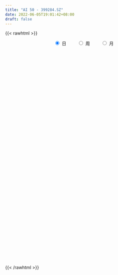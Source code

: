 ```yaml
---
title: "AI 50 - 399284.SZ"
date: 2022-06-05T19:01:42+08:00
draft: false
---
```

{{< rawhtml >}}
    <div style="text-align: center">
        <label style="padding: 1rem;"><input style="margin-right: .5rem" type="radio" name="period" value="D" checked onclick="period_change(this)">日</label>
        <label style="padding: 1rem;"><input style="margin-right: .5rem" type="radio" name="period" value="W" onclick="period_change(this)">周</label>
        <label style="padding: 1rem;"><input style="margin-right: .5rem" type="radio" name="period" value="M" onclick="period_change(this)">月</label>
    </div>
    <div id="chart" style="height: 700px;"></div> 
    <script type="text/javascript">
        const D_v = [10074668.0,12825408.0,11837800.0,15729178.0,13591229.0,13640493.0,12369437.0,11885915.0,9338344.0,10617101.0,11874336.0,11005248.0,12082716.0,17637749.0,18638893.0,18975822.0,14736584.0,12412724.0,12963837.0,11835109.0,13046435.0,13786622.0,14953687.0,16772318.0,16319927.0,15756618.0,15839487.0,12867096.0,14079930.0,13925423.0,12626182.0,14242763.0,14896151.0,18300122.0,19084457.0,19977857.0,26006831.0,29823888.0,25441928.0,31507931.0,26382657.0,25238200.0,26328795.0,23066095.0,22249988.0,16251378.0,17822393.0,16002715.0,19307516.0,19641689.0,21787981.0,16981052.0,14112650.0,17698992.0,16928629.0,16961357.0,21221320.0,20420221.0,17216633.0,18621491.0,19704365.0,16932039.0,16480358.0,16783638.0,11233172.0,14419364.0,17536059.0,16470311.0,14948277.0,13490561.0,16060287.0,15734376.0,16681831.0,16644931.0,15137475.0,15232918.0,17287114.0,14970879.0,19082874.0,16991838.0,14990479.0,19266599.0,16974933.0,19849652.0,17174674.0,11429845.0,13133518.0,14659239.0,12186752.0,11519734.0,11480601.0,10741913.0,9152431.0,8460400.0,9472533.0,6721507.0,6287035.0,6451062.0,7353427.0,9559895.0,12519998.0,11308458.0,10272255.0,9668198.0,7809354.0,8750721.0,9074953.0,8224060.0,7786950.0,8737269.0,9974660.0,9151008.0,12025185.0,9896617.0,12496885.0,11331713.0,9706033.0,8877149.0,10384458.0,10295744.0,13439249.0,10590988.0,8311053.0,8505412.0,8913811.0,8281465.0,9845998.0,8083998.0,7988082.0,7522259.0,8831125.0,8767298.0,8519462.0,7852426.0,7602424.0,8861989.0,8946300.0,8217822.0,7766388.0,6435245.0,6944277.0,6583063.0,9491478.0,7420557.0,10062911.0,6622733.0,7229192.0,7576156.0,7584730.0,6577986.0,8032386.0,8641818.0,9239164.0,9490677.0,7976351.0,9903495.0,10530152.0,7439308.0,10610022.0,12455250.0,13418420.0,10924705.0,13819036.0,13479989.0,16598166.0,13700200.0,15475656.0,13325290.0,11310450.0,10926285.0,12307327.0,9727188.0,11868548.0,12533353.0,13639152.0,10805692.0,9729764.0,12029014.0,12927788.0,10526655.0,10809267.0,12950869.0,12616382.0,10038274.0,9040710.0,9200888.0,9786461.0,13186770.0,12409732.0,14455557.0,10565054.0,12681515.0,9757383.0,9098220.0,10112310.0,10055396.0,8609481.0,8923025.0,8978846.0,9357076.0,9711673.0,8059655.0,8020256.0,7431676.0,8072330.0,8017044.0,7912532.0,7556496.0,7591694.0,7951951.0,7731259.0,8881365.0,8735817.0,8701066.0,8464302.0,7553582.0,6428559.0,5959244.0,7039671.0,6642330.0,7407928.0,7418497.0,7572286.0,7775970.0,7042566.0,6379656.0,7197263.0,8559153.0,12722982.0,12957102.0,9738765.0,11542229.0,10422969.0,10014846.0,9549710.0,9237992.0,8520418.0,8817297.0,7851132.0,9977912.0,10023042.0,10463248.0,8488639.0,9449908.0,8924910.0,10833565.0,8629348.0,10642944.0,10358773.0,9526172.0,11200913.0,11411400.0,11853828.0,10500669.0,9542897.0,10272040.0,12029258.0,9512633.0,9328744.0,9539787.0,9775135.0,10844319.0,10138280.0,14925554.0,15197161.0,16184817.0,14277058.0,13420274.0,16460486.0,15513225.0,13439109.0,13816724.0,12173309.0,10262799.0,11661299.0,13445278.0,12467713.0,12731323.0,10979412.0,9798244.0,11132815.0,9469546.0,12819115.0,12348460.0,15572646.0,16719414.0,14798335.0,12558463.0,13061035.0,12929968.0,10259611.0,12733045.0,15245172.0,14332798.0,14232896.0,15559205.0,13351136.0,12854921.0,13983432.0,16580465.0,16889570.0,14885135.0,14247682.0,13210149.0,12918350.0,13600160.0,13302143.0,14464809.0,14740958.0,11918859.0,11984376.0,11129520.0,10686661.0,10057992.0,12446637.0,12156761.0,10314042.0,12617043.0,13727328.0,15214234.0,13297740.0,12041781.0,10711655.0,10494518.0,9490403.0,10001957.0,15452433.0,14024466.0,10838315.0,11163741.0,11419588.0,9357181.0,9897699.0,7864136.0,6680251.0,9858443.0,8947501.0,9499401.0,7099506.0,7675880.0,6292555.0,7243901.0,6292245.0,6565253.0,5008356.0,5805606.0,7170740.0,5957195.0,6106989.0,7137250.0,6599684.0,6838027.0,7238099.0,9041068.0,9038814.0,7942234.0,9461956.0,11451939.0,10613320.0,9143868.0,9371961.0,14341331.0,10646194.0,9935760.0,11946312.0,11843583.0,13477029.0,14878077.0,16566449.0,14368058.0,15077247.0,15038431.0,14453413.0,13004502.0,13550986.0,14405960.0,13856594.0,12072686.0,14027726.0,14129605.0,15063911.0,11657679.0,13234519.0,11608341.0,13206299.0,13509465.0,12888602.0,13871303.0,14378698.0,14412045.0,13573391.0,13358585.0,12869704.0,11630400.0,13029934.0,10980994.0,10365676.0,8932079.0,11051585.0,10350809.0,13062108.0,11469357.0,14592771.0,15338504.0,11876077.0,12428017.0,12553790.0,11435542.0,10483561.0,11108941.0,10396592.0,19627336.0,22339425.0,15540110.0,13209021.0,11515795.0,11325620.0,15203059.0,11216931.0,12715528.0,10185746.0,10745877.0,11229475.0,13403641.0,10774876.0,12126940.0,10668107.0,9396360.0,9302340.0,10171008.0,12191249.0,18234850.0,15669430.0,13959301.0,17927076.0,10764864.0,9418661.0,9038436.0,8731008.0,10346652.0,9502025.0,11212995.0,10952535.0,13183337.0,10004167.0,10684590.0,10024766.0,11825202.0,12943184.0,12456356.0,8040469.0,9513029.0,7543076.0,8645155.0,8037652.0,6831548.0,6773742.0,7803262.0,7634369.0,7589979.0,7152496.0,8151717.0,8912397.0,8133131.0,8363099.0,7356356.0,6272847.0,6135451.0,7095984.0,6576777.0,5783357.0,6419960.0,7359342.0,6846536.0,10476480.0,10124261.0,10878634.0,8804330.0,10502271.0,9965945.0,10578102.0,7474865.0,8938933.0,11240976.0,8095300.0,7906360.0,7504634.0,6685738.0,8495157.0,6929790.0,7479017.0,7118508.0,9124023.0,6938849.0,8248082.0,7543693.0,7651501.0,9592925.0,9863440.0,8913654.0]
const D_histogram = [0.0,-1.9040191453,-3.1789091863,-8.4966603467,-5.5867936629,-5.296575601,-8.9302709542,-14.7205167919,-21.8876606631,-18.7304216043,-19.5445821376,-18.7027650377,-17.1787352405,-6.350087001,2.5280875045,7.3172273023,8.7665508327,10.2055311939,10.9281207834,11.9304789347,13.6247273151,13.0849457763,12.1470509655,8.7941585018,10.5817314823,12.4587788495,15.5408089813,17.8826853999,20.8192327833,23.2157429991,23.6109164649,19.3723442614,22.9583928154,24.5604541301,26.9999035811,28.917505275,37.2768599547,45.5268303689,54.9784918991,66.8674675028,65.9044487221,68.57063046,57.6952722142,35.5072577221,5.80518604,-13.5857427695,-21.1416334128,-25.6580186115,-24.682240903,-25.4871315636,-38.1786232151,-41.2107132513,-39.499263166,-28.4846977654,-24.7436092759,-17.2120304765,-3.3083031794,2.1793571368,6.2858720078,7.6037001289,4.3890286417,1.4049974356,-7.0355073943,-13.7767792397,-19.2345185439,-16.4227641243,-10.3521215302,-7.8866819222,-13.6208649929,-17.79475259,-16.5790848082,-12.499359465,-10.0145498917,-13.4025597076,-14.5252214815,-13.0227054689,-12.4688337219,-8.5207424637,-4.2082126663,-6.6414227536,-8.4722324158,-14.9308443082,-18.2073477002,-27.0463181843,-38.4505066992,-39.2309525724,-34.3758765444,-27.2915035347,-24.4747344127,-20.9039751471,-14.4930741116,-11.1789723081,-11.9227192976,-10.9316357869,-15.5917069141,-17.8796148108,-19.3365821152,-15.9718625981,-12.8357571216,-2.964053537,10.9613707334,20.4330118917,22.3395195701,22.164019492,18.4006902384,15.274301519,16.1596545338,12.0878269288,8.3875720589,3.9248182536,5.5469084644,8.2033697774,11.5784710291,12.9983745222,7.1022266453,4.4225679943,6.4111279599,7.5522561589,13.1774642656,16.1300868996,20.886378565,18.3769405365,9.5000542305,5.6849490174,0.2140449928,-4.5114494035,-11.5452563508,-15.5466857148,-14.3948638049,-12.9547741793,-13.0007528509,-14.0949770369,-16.7219259709,-18.5735467093,-17.2700830547,-15.9215052643,-10.956364503,-7.5799386273,-3.6439358857,-0.1833466802,-0.1461742896,-0.9752729298,-3.4733593576,-5.5298273112,-10.8148015424,-12.1963538192,-9.6369349423,-9.2423220643,-7.7971524314,-6.4279044886,-1.8750313902,-3.1227019547,-1.2885172083,-1.1143327387,-2.2905208873,-6.2425112505,-3.826578467,-1.1326782995,6.9593246716,16.1702766523,27.7668687594,30.7024369292,30.7471476914,33.6456702319,36.2992828016,39.9639380748,41.5272083544,37.32562918,30.3648602436,29.4698472975,26.7528836911,23.0142039541,24.320068705,21.8009633731,16.3888239365,6.7804780138,2.0455212526,-13.0041940189,-25.5188076266,-28.9947489196,-26.0636942348,-34.1180304779,-39.3704885242,-47.5270743705,-48.5500027722,-40.1510956109,-25.5587575419,-13.3015531901,-0.7191858051,4.3259603153,8.5300211504,6.7285438116,2.7586900334,-3.3215965061,1.350786077,5.0863828442,9.2133250066,5.9103744941,6.5021708801,-0.2511561314,-9.9004112499,-19.0918825517,-20.3456374499,-22.0088646875,-26.7833976851,-28.443959235,-26.4683283679,-23.6090103597,-22.5697131837,-16.4351787442,-11.6963367626,-9.3827566722,-5.5053808108,3.0420211999,7.9148470821,11.0144903371,13.8648875346,16.583480541,19.7964050066,22.543545959,22.4383075291,20.6181568398,15.0142232165,5.3690714582,1.4057859833,1.8740624638,1.759350719,4.134588279,15.6209082473,22.1782622778,25.6269069342,29.2644946974,27.499394691,24.5259436164,18.593389835,12.9074341224,9.6437909254,4.0147203653,-2.2886718413,-11.6504092562,-17.0979435088,-15.8107315482,-12.6084762486,-10.6620861966,-6.4569543282,-1.5839220135,3.145383809,7.3866426729,10.8959819694,10.3778453303,15.7587076997,23.2008290667,23.9404770522,24.8040877483,23.0424398957,23.5683000995,23.0347561569,15.082468543,7.311845287,2.3950763626,0.4650802019,-2.7194615051,-4.7215852167,-0.4892934768,-2.5039714631,-2.9331458815,-8.3031156533,-5.5407993893,-0.2099812788,5.3550521538,7.4801794723,10.0917070434,7.7540563314,4.7076709919,4.6216511664,1.17827458,2.9466419883,-0.2180356036,-8.5747336054,-10.0596021487,-11.1796144419,-10.432162881,-7.2687684441,-9.9894132385,-2.8825328934,2.819758274,1.1168517685,1.2469933264,0.5114363504,2.1918914025,2.6483705003,4.6465668013,6.3337886273,3.5465209462,-0.7587455468,-9.3162116943,-17.2773532192,-17.1902693779,-16.887840769,-10.6811992966,-9.0673578633,-3.3626751897,-2.1627339069,-1.8516655542,0.0325789527,2.5780000746,2.1278867992,2.2769328613,-3.8885842093,-9.6595052336,-19.2179995878,-24.4927526222,-25.6797970861,-24.5485407484,-16.317766313,-11.6733152253,-7.9318585089,-8.1375213323,-6.0044639442,-2.7325188017,-3.9572794986,-3.2472092675,-6.3859119157,-9.1111564877,-6.4587200279,-3.1618086618,3.9721722119,3.6996144698,4.9374400764,4.4237388268,2.3832562769,-0.9945432308,-8.1974345481,-11.4601237294,-12.795591572,-9.6372018191,-7.8769424906,-7.8263932219,-7.9935071018,-12.4088421544,-10.6434776609,-6.0907808151,-2.1277848237,-4.3390221265,-3.9928273516,-2.2246816503,1.2565494875,1.7049027435,3.8116235321,4.0456078415,2.1444104329,4.1452660331,5.2067594282,7.6646997431,3.0528708866,-0.6921466409,1.4790784875,8.4772179724,10.8549116954,14.1741993741,17.4020822025,22.5266001964,23.627875242,27.1132719696,27.5209881634,28.4628249102,27.9528637811,26.4439297206,22.4756871644,21.5674378967,16.9078524458,17.9269978495,21.5333397044,20.394172321,17.0774697512,11.5810058437,3.5442909872,-1.6023955165,-2.8785872461,-2.4564508621,-6.51285409,-6.7986678362,-9.9416392087,-14.595792727,-9.1727372799,-4.1681895765,-3.3683936386,-0.2969342213,3.4557341405,3.5831748176,3.15220017,-2.4441378908,-12.8000333884,-15.2285485219,-13.4932719819,-11.8233907201,-12.5902018337,-13.3012471259,-11.29494794,-11.7515980461,-8.0362625222,-4.8523503743,-0.9261427449,-4.5490810421,-9.3946537961,-17.6145281991,-18.9661115798,-23.625088783,-24.5876232207,-28.4114908191,-28.8822091835,-17.8466292666,-7.076490903,-2.2742156017,-2.0731648211,-5.170651582,-6.0121150422,-16.4711370612,-20.7078647445,-31.2815297639,-38.2300112897,-41.846998919,-41.1810579193,-33.3894403661,-27.6946066559,-25.6449625195,-20.9499366975,-12.710279294,-5.7058705654,-0.3655231833,7.1536218355,16.8553423366,19.150369604,26.875057872,24.6623482759,23.9489288446,22.4403333754,20.9933920419,18.0872998159,11.8842930051,5.3932756026,-8.0714543654,-18.822168406,-26.2489600048,-26.890095448,-24.4277878063,-26.2995256112,-33.1940613708,-28.6679782215,-19.1090174295,-11.5210518035,-4.701865273,0.1526842745,5.5599611288,5.4061993064,2.9062820116,0.6334668499,-3.4675010903,-0.25906698,0.6991513954,2.1017314776,2.5704157103,-0.2345281178,-3.3517169158,-12.9180788363,-14.2309756985,-17.2164749662,-15.4885289995,-12.7656309844,-6.3018117386,-1.448431906,1.6895616182,-0.2792634274,-3.0361301077,-16.443124163,-27.9831530689,-23.5030802449,-18.869856467,-4.9563495623,4.2811731843,7.9001052988,10.3883781135,15.4607467453,21.7055961165,25.6056465627,26.4651315133,25.6359062721,26.192783758,27.3386993842,28.1912660184,30.0657283303,32.606336169,25.0350262946,21.6377939809,20.3891690254,18.8887173541,20.3976143421,24.772464689,27.1230888275,29.9044538175]
const D_fast = [0.0,-2.3800239316,-4.4496412691,-11.8915575163,-10.3783892482,-11.4123150866,-17.2785781783,-26.748953214,-39.3880122509,-40.9133785932,-46.6136846609,-50.4475588204,-53.2182128334,-43.9770863441,-34.4668899625,-27.8484433392,-24.2074821005,-20.2171189409,-16.7624991555,-12.7775212706,-7.6770910614,-4.945636156,-2.8467682256,-4.0011210638,0.4318847873,5.4236268668,12.390859244,19.2034070126,27.3447625917,35.5452085573,41.8431111393,42.4476250012,51.773271759,59.5154466062,68.7048719525,77.8518499652,95.5304196336,115.16209764,138.3583821449,166.9642246243,182.4773180242,202.286157377,205.8346171848,192.5234171233,164.2726419511,141.4852774493,128.6439784527,117.7130886013,112.518306084,105.3416325325,83.1054850772,69.7707167282,61.6073510219,65.5007419812,63.0559281517,66.284499332,79.3611508342,85.3936504347,91.0716333076,94.2903864609,92.1729721342,89.5401902869,79.3408086085,69.1553419532,58.8889730129,57.5950364015,61.077648613,61.5714177404,52.4320184215,43.8094426769,40.8803392567,41.8352247337,41.816396834,35.0777470912,30.3237799469,28.5706195923,26.0072829089,27.8251885511,31.0856651819,26.9920994063,23.0432316401,12.8519086706,5.0235683536,-10.5769816765,-31.5937968663,-42.1819808825,-45.9208739906,-45.6593768646,-48.9612913458,-50.6165258669,-47.8288933594,-47.3095346329,-51.0339614468,-52.7757868828,-61.3337847385,-68.0915963379,-74.3827091711,-75.0109553035,-75.0837891074,-65.953098907,-49.2873319534,-34.7074378221,-27.2160502512,-21.8505454563,-21.0137021503,-20.32151549,-15.3962488417,-16.4461197146,-18.0494815697,-21.5310308116,-18.5222134847,-13.8149097274,-7.5451907183,-2.8756935948,-6.9962848103,-8.5703014628,-4.9789595072,-1.9497672684,6.9698069047,13.9549512636,23.9328375702,26.0176346758,19.5157619274,17.1218939687,11.7045011923,5.8511444451,-4.0689765899,-11.9570773826,-14.4039714239,-16.2025753431,-19.4987422275,-24.1167106727,-30.9241410994,-37.4191485152,-40.4332056242,-43.0650041498,-40.8389545144,-39.3575132955,-36.3324945252,-32.9177419898,-32.9171131716,-33.9900300443,-37.3564563115,-40.7953810929,-48.7840557097,-53.2146964412,-53.0645113,-54.980478938,-55.4845974129,-55.7223255923,-51.6382103415,-53.6665563946,-52.1545009503,-52.2588996654,-54.0077180358,-59.5203362116,-58.0610480449,-55.6503174523,-45.8184833133,-32.5649621695,-14.0266528726,-3.4154754704,4.3160222147,15.6259623131,27.3543955832,41.0100353751,52.9551077433,58.0849358639,58.7153819883,65.1878308666,69.159088183,71.1739594345,78.5598413617,81.4909768731,80.1760434206,72.2628170014,68.0392405533,49.7384767771,30.8441612627,20.1195327399,16.534663866,-0.0491799967,-15.144260174,-35.1826146129,-48.3430437077,-49.981910449,-41.7792617655,-32.8474457113,-20.4448747775,-14.3182385784,-7.9816724557,-8.1010138415,-11.3811951114,-18.2918807774,-13.281801675,-8.2746091968,-1.8443357828,-3.6696926717,-1.4523535657,-8.2684696101,-20.392827541,-34.3572694808,-40.6974337414,-47.8628771509,-59.3332595697,-68.1048109284,-72.7462621532,-75.7891967351,-80.3923278549,-78.3665881014,-76.5518303105,-76.5839393882,-74.0829087295,-64.7750014188,-57.923463766,-52.0701979268,-45.7535788456,-38.889115704,-30.7270899867,-22.3440625446,-16.8397240922,-13.5053355715,-15.3557133907,-23.6585972845,-27.2704362635,-26.3336441671,-26.0085182322,-22.5996336025,-7.2080865723,4.8938330277,14.7492044176,25.7029158551,30.8126645215,33.970699351,32.6864930283,30.2273958463,29.3747003808,24.7493099119,17.873749745,5.599410016,-4.1226101137,-6.7880810402,-6.7379448028,-7.4570762999,-4.8661830135,-0.3891312022,5.1265205726,11.2144401047,17.4477748936,19.524099587,28.8446388814,42.0869675151,48.8117347635,55.8763673968,59.875329518,66.2932647467,71.5184098433,67.3367393652,61.3940774309,57.0760775972,55.262351487,51.3979444036,48.2154243879,52.3253927586,49.6847219065,48.5222610177,41.0765123326,42.4536287493,47.7319515401,54.6357480111,58.6309201977,63.7653745297,63.3662379005,61.496770309,62.5661632751,59.4173553337,61.9223832391,58.7031967463,48.2028153431,44.2030462626,40.288130359,38.4275411996,39.7737435255,34.5557454215,40.9419925433,47.3492232792,45.9255297158,46.3674196053,45.7597217169,47.9881496196,49.1067213425,52.2665593438,55.5372283266,53.6365908821,49.1416380024,38.2551189313,25.9746391016,21.7641555984,17.8446240151,21.3809656633,20.7279676308,25.591981507,26.2512393131,26.0993912772,27.9917805223,31.1817016628,31.2635600873,31.9818393647,24.8441762417,16.658378909,2.2953846579,-9.1025565321,-16.7095502674,-21.7154291169,-17.5640962597,-15.8379739784,-14.0794818892,-16.3195250457,-15.6875836436,-13.0987682015,-15.3128487731,-15.4145808589,-20.149761486,-25.1527951799,-24.1150387271,-21.6085795265,-13.4815555998,-12.8292097244,-10.3570240988,-9.7647906416,-11.2094591223,-14.8358944377,-24.088144392,-30.2158645056,-34.7502302413,-34.0011409431,-34.2101172373,-36.1161662741,-38.2816569295,-45.7992025207,-46.6947074423,-43.6647058004,-40.2336560148,-43.5296488493,-44.1816609122,-42.9696856235,-39.1743171139,-38.2997381719,-35.2401115004,-33.9947252307,-35.3598200309,-32.3226479225,-29.9594646704,-25.5853494196,-29.4339605546,-33.3520147423,-30.811019992,-21.693576014,-16.6021543672,-9.7393168449,-2.1609134659,8.595254577,15.6034984332,25.8672131531,33.1551763878,41.2127193622,47.6909741784,52.793022548,54.443701783,58.9273119894,58.4946896499,63.9955845161,72.9852612971,76.9446369939,77.8973018619,75.2960894153,68.1454473057,62.5981619228,60.6023233816,60.4103470501,54.7257302998,52.7402495945,47.1118684198,38.8087667198,41.9386378469,45.9011381561,45.8588356844,48.8560615464,53.4726634434,54.4958978249,54.8529732198,48.6456006862,35.0896968415,28.8540445776,27.216003122,25.9300367039,22.0156751318,17.9793180582,17.1618802591,13.7673306414,15.4736005348,17.4444250891,21.1390970323,16.3788884746,9.1846522716,-3.4388541812,-9.5319654569,-20.0972148558,-27.2066550987,-38.1333954018,-45.8246660621,-39.2507434619,-30.249727824,-26.0160064231,-26.3332468478,-30.7233965042,-33.0678887249,-47.6446950093,-57.0583888787,-75.452436339,-91.9584206873,-106.0371580463,-115.6664815265,-116.2222240648,-117.4510420186,-121.8126385121,-122.3550968644,-117.2930092844,-111.7150681971,-106.4661016108,-97.1585511331,-83.2429950479,-76.1603753795,-61.7169226435,-57.7640451707,-52.4902323908,-48.3887445161,-44.5873378392,-42.9716051113,-46.2035386707,-51.3462371726,-66.8288307319,-82.2850868741,-96.2741184741,-103.6377777792,-107.2824170891,-115.7290362968,-130.9220873991,-133.5629988052,-128.7812923706,-124.0735896954,-118.4298694832,-113.5371488671,-106.7398817306,-105.5420937264,-107.3154405183,-109.4298889676,-114.3977321803,-111.254064815,-110.1210585908,-108.1930456391,-107.0817574788,-109.9453333364,-113.9004513634,-126.696332993,-131.5669737798,-138.856591789,-141.0007780722,-141.4692878032,-136.5809214921,-132.0896496359,-128.5292657071,-130.5679066096,-134.0838058169,-151.6015809129,-170.1373980861,-171.5330953233,-171.6173356622,-158.942916148,-148.6351001054,-143.0411416662,-137.955774323,-129.0182190049,-117.3469706046,-107.0455085178,-99.5697406888,-93.989989362,-86.8849159365,-78.9043254643,-71.0039423256,-61.6130479311,-50.9208560501,-52.2334093508,-50.2211931693,-46.3725258685,-43.1507982012,-36.5424976277,-25.9745311086,-16.8431347632,-6.5856563188]
const D_slow = [0.0,-0.4760047863,-1.2707320829,-3.3948971696,-4.7915955853,-6.1157394855,-8.3483072241,-12.0284364221,-17.5003515879,-22.1829569889,-27.0691025233,-31.7447937827,-36.0394775929,-37.6269993431,-36.994977467,-35.1656706414,-32.9740329332,-30.4226501348,-27.6906199389,-24.7080002052,-21.3018183765,-18.0305819324,-14.993819191,-12.7952795656,-10.149846695,-7.0351519826,-3.1499497373,1.3207216127,6.5255298085,12.3294655582,18.2321946745,23.0752807398,28.8148789437,34.9549924762,41.7049683714,48.9343446902,58.2535596789,69.6352672711,83.3798902459,100.0967571216,116.5728693021,133.7155269171,148.1393449706,157.0161594011,158.4674559111,155.0710202188,149.7856118656,143.3711072127,137.200546987,130.8287640961,121.2841082923,110.9814299795,101.106614188,93.9854397466,87.7995374276,83.4965298085,82.6694540136,83.2142932979,84.7857612998,86.686686332,87.7839434924,88.1351928513,86.3763160028,82.9321211928,78.1234915569,74.0178005258,71.4297701432,69.4580996627,66.0528834144,61.6041952669,57.4594240649,54.3345841986,51.8309467257,48.4803067988,44.8490014284,41.5933250612,38.4761166308,36.3459310148,35.2938778483,33.6335221599,31.5154640559,27.7827529788,23.2309160538,16.4693365077,6.8567098329,-2.9510283102,-11.5449974463,-18.3678733299,-24.4865569331,-29.7125507199,-33.3358192478,-36.1305623248,-39.1112421492,-41.8441510959,-45.7420778244,-50.2119815271,-55.0461270559,-59.0390927054,-62.2480319858,-62.9890453701,-60.2487026867,-55.1404497138,-49.5555698213,-44.0145649483,-39.4143923887,-35.5958170089,-31.5559033755,-28.5339466433,-26.4370536286,-25.4558490652,-24.0691219491,-22.0182795048,-19.1236617475,-15.8740681169,-14.0985114556,-12.9928694571,-11.3900874671,-9.5020234273,-6.2076573609,-2.175135636,3.0464590052,7.6406941393,10.0157076969,11.4369449513,11.4904561995,10.3625938486,7.4762797609,3.5896083322,-0.009107619,-3.2478011638,-6.4979893766,-10.0217336358,-14.2022151285,-18.8456018058,-23.1631225695,-27.1434988856,-29.8825900113,-31.7775746682,-32.6885586396,-32.7343953096,-32.770938882,-33.0147571145,-33.8830969539,-35.2655537817,-37.9692541673,-41.0183426221,-43.4275763576,-45.7381568737,-47.6874449816,-49.2944211037,-49.7631789513,-50.5438544399,-50.865983742,-51.1445669267,-51.7171971485,-53.2778249611,-54.2344695779,-54.5176391528,-52.7778079849,-48.7352388218,-41.7935216319,-34.1179123996,-26.4311254768,-18.0197079188,-8.9448872184,1.0460973003,11.4278993889,20.7593066839,28.3505217448,35.7179835691,42.4062044919,48.1597554804,54.2397726567,59.6900135,63.7872194841,65.4823389875,65.9937193007,62.742670796,56.3629688893,49.1142816594,42.5983581007,34.0688504813,24.2262283502,12.3444597576,0.2069590645,-9.8308148382,-16.2205042236,-19.5458925212,-19.7256889724,-18.6441988936,-16.511693606,-14.8295576531,-14.1398851448,-14.9702842713,-14.6325877521,-13.360992041,-11.0576607894,-9.5800671658,-7.9545244458,-8.0173134787,-10.4924162911,-15.2653869291,-20.3517962915,-25.8540124634,-32.5498618847,-39.6608516934,-46.2779337854,-52.1801863753,-57.8226146712,-61.9314093573,-64.8554935479,-67.201182716,-68.5775279187,-67.8170226187,-65.8383108482,-63.0846882639,-59.6184663802,-55.472596245,-50.5234949933,-44.8876085036,-39.2780316213,-34.1234924114,-30.3699366072,-29.0276687427,-28.6762222468,-28.2077066309,-27.7678689512,-26.7342218814,-22.8289948196,-17.2844292501,-10.8777025166,-3.5615788422,3.3132698305,9.4447557346,14.0931031934,17.319961724,19.7309094553,20.7345895466,20.1624215863,17.2498192723,12.9753333951,9.022650508,5.8705314459,3.2050098967,1.5907713147,1.1947908113,1.9811367636,3.8277974318,6.5517929241,9.1462542567,13.0859311816,18.8861384483,24.8712577114,31.0722796485,36.8328896224,42.7249646472,48.4836536865,52.2542708222,54.082232144,54.6810012346,54.7972712851,54.1174059088,52.9370096046,52.8146862354,52.1886933696,51.4554068992,49.3796279859,47.9944281386,47.9419328189,49.2806958573,51.1507407254,53.6736674863,55.6121815691,56.7890993171,57.9445121087,58.2390807537,58.9757412508,58.9212323499,56.7775489485,54.2626484113,51.4677448009,48.8597040806,47.0425119696,44.54515866,43.8245254366,44.5294650051,44.8086779473,45.1204262789,45.2482853665,45.7962582171,46.4583508422,47.6199925425,49.2034396993,50.0900699359,49.9003835492,47.5713306256,43.2519923208,38.9544249763,34.7324647841,32.0621649599,29.7953254941,28.9546566967,28.41397322,27.9510568314,27.9592015696,28.6037015882,29.1356732881,29.7049065034,28.7327604511,26.3178841426,21.5133842457,15.3901960901,8.9702468186,2.8331116315,-1.2463299467,-4.1646587531,-6.1476233803,-8.1820037134,-9.6831196994,-10.3662493998,-11.3555692745,-12.1673715914,-13.7638495703,-16.0416386922,-17.6563186992,-18.4467708647,-17.4537278117,-16.5288241942,-15.2944641751,-14.1885294684,-13.5927153992,-13.8413512069,-15.8907098439,-18.7557407763,-21.9546386693,-24.363939124,-26.3331747467,-28.2897730522,-30.2881498276,-33.3903603662,-36.0512297814,-37.5739249852,-38.1058711911,-39.1906267228,-40.1888335607,-40.7450039732,-40.4308666014,-40.0046409155,-39.0517350325,-38.0403330721,-37.5042304639,-36.4679139556,-35.1662240986,-33.2500491628,-32.4868314411,-32.6598681014,-32.2900984795,-30.1707939864,-27.4570660626,-23.913516219,-19.5629956684,-13.9313456193,-8.0243768088,-1.2460588164,5.6341882244,12.749894452,19.7381103973,26.3490928274,31.9680146185,37.3598740927,41.5868372041,46.0685866665,51.4519215926,56.5504646729,60.8198321107,63.7150835716,64.6011563184,64.2005574393,63.4809106278,62.8667979122,61.2385843897,59.5389174307,57.0535076285,53.4045594468,51.1113751268,50.0693277327,49.227229323,49.1529957677,50.0169293028,50.9127230072,51.7007730497,51.089738577,47.8897302299,44.0825930995,40.709275104,37.753427424,34.6058769655,31.2805651841,28.4568281991,25.5189286875,23.509863057,22.2967754634,22.0652397772,20.9279695167,18.5793060677,14.1756740179,9.4341461229,3.5278739272,-2.619031878,-9.7219045827,-16.9424568786,-21.4041141953,-23.173236921,-23.7417908214,-24.2600820267,-25.5527449222,-27.0557736827,-31.1735579481,-36.3505241342,-44.1709065752,-53.7284093976,-64.1901591273,-74.4854236072,-82.8327836987,-89.7564353627,-96.1676759925,-101.4051601669,-104.5827299904,-106.0091976317,-106.1005784276,-104.3121729687,-100.0983373845,-95.3107449835,-88.5919805155,-82.4263934466,-76.4391612354,-70.8290778916,-65.5807298811,-61.0589049271,-58.0878316758,-56.7395127752,-58.7573763665,-63.462918468,-70.0251584693,-76.7476823312,-82.8546292828,-89.4295106856,-97.7280260283,-104.8950205837,-109.6722749411,-112.5525378919,-113.7280042102,-113.6898331416,-112.2998428594,-110.9482930328,-110.2217225299,-110.0633558174,-110.93023109,-110.994997835,-110.8202099862,-110.2947771168,-109.6521731892,-109.7108052186,-110.5487344476,-113.7782541567,-117.3359980813,-121.6401168228,-125.5122490727,-128.7036568188,-130.2791097534,-130.6412177299,-130.2188273254,-130.2886431822,-131.0476757092,-135.1584567499,-142.1542450171,-148.0300150784,-152.7474791951,-153.9865665857,-152.9162732896,-150.9412469649,-148.3441524366,-144.4789657502,-139.0525667211,-132.6511550804,-126.0348722021,-119.6258956341,-113.0776996946,-106.2430248485,-99.1952083439,-91.6787762614,-83.5271922191,-77.2684356455,-71.8589871502,-66.7616948939,-62.0395155553,-56.9401119698,-50.7469957976,-43.9662235907,-36.4901101363]
const D_data = [['2020-05-13', 3323.0679, 3332.4645, 3308.264, 3342.2178],['2020-05-14', 3317.9289, 3302.6292, 3298.5984, 3340.6604],['2020-05-15', 3311.9343, 3299.7203, 3285.0491, 3339.765],['2020-05-18', 3297.6889, 3226.1215, 3208.6065, 3299.5503],['2020-05-19', 3258.7181, 3316.4816, 3248.8752, 3316.4816],['2020-05-20', 3307.739, 3287.1765, 3269.5526, 3335.2422],['2020-05-21', 3301.6955, 3222.163, 3210.0252, 3305.93],['2020-05-22', 3226.2542, 3158.5918, 3136.8754, 3240.2962],['2020-05-25', 3133.4498, 3089.3435, 3071.7674, 3133.4498],['2020-05-26', 3104.9207, 3188.7287, 3104.9207, 3188.9815],['2020-05-27', 3191.9461, 3126.4078, 3114.8487, 3191.9461],['2020-05-28', 3127.5033, 3127.6735, 3063.6264, 3145.6495],['2020-05-29', 3103.4042, 3123.3887, 3092.0675, 3147.9664],['2020-06-01', 3151.3655, 3258.842, 3151.3655, 3260.1216],['2020-06-02', 3268.0666, 3281.0156, 3246.1922, 3298.4817],['2020-06-03', 3292.4548, 3265.655, 3251.4524, 3309.6534],['2020-06-04', 3268.9996, 3242.3161, 3223.0749, 3277.2445],['2020-06-05', 3245.6746, 3253.1205, 3220.4119, 3264.2489],['2020-06-08', 3276.3122, 3254.3474, 3250.1224, 3309.271],['2020-06-09', 3262.3298, 3267.978, 3233.6515, 3273.2341],['2020-06-10', 3270.0266, 3290.952, 3249.4094, 3293.1416],['2020-06-11', 3290.0721, 3274.0025, 3253.097, 3331.4826],['2020-06-12', 3197.3694, 3272.78, 3189.784, 3291.4497],['2020-06-15', 3267.8194, 3237.2888, 3237.2888, 3303.9177],['2020-06-16', 3278.4635, 3303.6255, 3259.8955, 3303.6255],['2020-06-17', 3321.2779, 3322.7238, 3287.7861, 3323.6218],['2020-06-18', 3314.3825, 3361.8118, 3301.4218, 3372.4356],['2020-06-19', 3354.6501, 3380.5539, 3351.9967, 3395.5045],['2020-06-22', 3398.6219, 3418.446, 3398.6219, 3433.9699],['2020-06-23', 3426.556, 3445.1911, 3391.7188, 3448.8117],['2020-06-24', 3452.0816, 3448.6776, 3435.6897, 3467.7425],['2020-06-29', 3426.5807, 3400.3788, 3383.3026, 3438.4564],['2020-06-30', 3440.1965, 3517.4092, 3440.1965, 3523.7565],['2020-07-01', 3528.4368, 3530.2679, 3468.6602, 3542.005],['2020-07-02', 3524.6407, 3577.9269, 3494.7299, 3580.671],['2020-07-03', 3591.0681, 3612.1525, 3543.4826, 3612.1525],['2020-07-06', 3638.7699, 3755.0513, 3638.7699, 3788.0396],['2020-07-07', 3802.8796, 3841.1668, 3787.3567, 3940.0498],['2020-07-08', 3840.6533, 3955.5894, 3808.796, 3960.0797],['2020-07-09', 3972.1627, 4106.1289, 3964.172, 4128.1196],['2020-07-10', 4073.0517, 4043.4984, 4028.1861, 4155.1364],['2020-07-13', 4056.7488, 4165.5238, 4056.7488, 4165.5238],['2020-07-14', 4155.1783, 4044.3532, 3963.1902, 4155.1783],['2020-07-15', 4045.0857, 3872.0418, 3852.0145, 4060.8121],['2020-07-16', 3881.5273, 3676.1365, 3648.3688, 3918.1064],['2020-07-17', 3701.1739, 3691.4111, 3636.9043, 3756.9654],['2020-07-20', 3735.8455, 3774.4529, 3635.8579, 3774.4529],['2020-07-21', 3782.4859, 3781.924, 3734.2578, 3807.4345],['2020-07-22', 3790.1114, 3840.9768, 3768.8994, 3887.4004],['2020-07-23', 3795.0469, 3818.1063, 3693.8756, 3828.5178],['2020-07-24', 3786.2673, 3624.8943, 3611.4125, 3820.0615],['2020-07-27', 3647.9688, 3687.9964, 3640.1787, 3728.2246],['2020-07-28', 3732.6179, 3726.5965, 3676.4085, 3737.4643],['2020-07-29', 3715.7049, 3864.3799, 3703.7196, 3865.4056],['2020-07-30', 3874.0067, 3804.851, 3793.2399, 3875.2041],['2020-07-31', 3814.0483, 3878.343, 3802.0076, 3904.3639],['2020-08-03', 3920.0922, 4020.0282, 3901.9653, 4020.0282],['2020-08-04', 4035.754, 3978.5558, 3950.8963, 4038.8324],['2020-08-05', 4031.5607, 4002.6847, 3944.4302, 4034.5065],['2020-08-06', 4007.514, 4000.2784, 3932.5906, 4018.3658],['2020-08-07', 3987.8654, 3955.5924, 3881.0383, 3999.236],['2020-08-10', 3940.6031, 3956.5522, 3912.4463, 3994.2589],['2020-08-11', 3950.344, 3867.3448, 3862.244, 3980.6338],['2020-08-12', 3859.1931, 3851.1696, 3742.8092, 3874.9043],['2020-08-13', 3858.4096, 3832.3885, 3819.9472, 3867.2787],['2020-08-14', 3824.3496, 3925.4112, 3818.6168, 3929.6285],['2020-08-17', 3926.1415, 3990.0044, 3901.313, 3992.492],['2020-08-18', 3985.7347, 3970.7153, 3941.5132, 3994.9618],['2020-08-19', 3961.2824, 3860.0928, 3850.0521, 3961.2824],['2020-08-20', 3826.5872, 3849.2549, 3804.4827, 3896.6265],['2020-08-21', 3895.1343, 3903.481, 3871.0713, 3944.9943],['2020-08-24', 3927.2466, 3950.0592, 3868.6175, 3980.259],['2020-08-25', 3959.5992, 3946.4213, 3928.7507, 3989.5748],['2020-08-26', 3940.9115, 3868.1062, 3851.0561, 3953.5563],['2020-08-27', 3866.5266, 3879.7061, 3824.543, 3898.6603],['2020-08-28', 3858.5924, 3908.7517, 3827.7133, 3915.0112],['2020-08-31', 3934.5511, 3897.9185, 3897.9185, 3959.7346],['2020-09-01', 3893.7924, 3949.5982, 3875.3266, 3949.5982],['2020-09-02', 3944.4042, 3976.5912, 3919.9603, 3992.2983],['2020-09-03', 3958.2466, 3897.6937, 3890.1648, 3958.2466],['2020-09-04', 3813.3865, 3892.2525, 3809.6995, 3900.7111],['2020-09-07', 3886.959, 3806.5724, 3790.4693, 3910.165],['2020-09-08', 3815.3062, 3810.3679, 3751.9951, 3824.0358],['2020-09-09', 3759.0473, 3692.407, 3667.4943, 3766.5936],['2020-09-10', 3727.1009, 3580.6549, 3565.3455, 3730.6476],['2020-09-11', 3556.1264, 3649.8262, 3555.8694, 3651.9239],['2020-09-14', 3666.3085, 3700.9216, 3653.096, 3716.1674],['2020-09-15', 3703.6186, 3734.3608, 3689.937, 3736.1068],['2020-09-16', 3723.9822, 3683.8779, 3656.9426, 3741.7738],['2020-09-17', 3668.7722, 3688.5634, 3637.9236, 3726.1781],['2020-09-18', 3694.8221, 3732.5342, 3676.4463, 3734.9828],['2020-09-21', 3738.3493, 3704.8335, 3699.8378, 3752.9181],['2020-09-22', 3676.3871, 3646.2858, 3637.1912, 3699.2274],['2020-09-23', 3660.0222, 3653.7394, 3622.1847, 3677.7611],['2020-09-24', 3623.7574, 3556.0266, 3555.4843, 3625.3755],['2020-09-25', 3573.4513, 3546.6024, 3527.2958, 3579.6837],['2020-09-28', 3556.344, 3524.3828, 3524.3321, 3570.76],['2020-09-29', 3548.1132, 3567.6689, 3540.0397, 3587.2412],['2020-09-30', 3579.7901, 3562.2103, 3545.0891, 3606.8671],['2020-10-09', 3633.4154, 3666.6591, 3625.5746, 3679.2647],['2020-10-12', 3701.2266, 3776.4781, 3697.8061, 3776.4781],['2020-10-13', 3780.8261, 3788.5248, 3748.0334, 3803.0936],['2020-10-14', 3777.0288, 3734.2811, 3726.5346, 3777.1051],['2020-10-15', 3732.9271, 3724.0774, 3713.424, 3750.6073],['2020-10-16', 3716.8108, 3678.7494, 3655.638, 3723.4649],['2020-10-19', 3720.7119, 3676.2055, 3670.6597, 3739.8541],['2020-10-20', 3675.8095, 3728.2459, 3665.1183, 3728.2459],['2020-10-21', 3723.2554, 3664.5124, 3634.6123, 3723.2554],['2020-10-22', 3644.3897, 3652.3749, 3623.0603, 3671.8593],['2020-10-23', 3668.9008, 3621.9, 3616.0995, 3695.2439],['2020-10-26', 3620.9357, 3690.7356, 3616.2147, 3718.6076],['2020-10-27', 3672.4043, 3717.5481, 3669.7547, 3728.8219],['2020-10-28', 3714.3294, 3747.9375, 3670.0659, 3773.4532],['2020-10-29', 3692.7936, 3743.8175, 3689.2227, 3756.8203],['2020-10-30', 3739.7207, 3645.891, 3645.891, 3774.4321],['2020-11-02', 3649.4268, 3665.6302, 3613.8762, 3675.65],['2020-11-03', 3673.9361, 3724.885, 3658.9046, 3733.82],['2020-11-04', 3734.2811, 3726.8747, 3706.9252, 3751.0954],['2020-11-05', 3782.3188, 3808.6584, 3748.6903, 3815.2899],['2020-11-06', 3816.9767, 3809.6149, 3777.4334, 3838.1454],['2020-11-09', 3837.5188, 3868.0843, 3837.5188, 3929.0539],['2020-11-10', 3846.1952, 3799.6406, 3780.1773, 3846.1952],['2020-11-11', 3778.9664, 3701.3761, 3701.3761, 3795.2252],['2020-11-12', 3738.0458, 3738.0129, 3720.566, 3763.8391],['2020-11-13', 3713.7443, 3696.0592, 3663.6905, 3715.6188],['2020-11-16', 3719.6275, 3677.5618, 3633.6232, 3721.4516],['2020-11-17', 3672.2813, 3611.5302, 3552.7679, 3672.4914],['2020-11-18', 3602.8215, 3609.4957, 3570.8953, 3625.3522],['2020-11-19', 3599.666, 3654.5864, 3577.1251, 3664.4392],['2020-11-20', 3657.1362, 3654.0139, 3643.7039, 3677.1388],['2020-11-23', 3655.122, 3628.0443, 3596.5867, 3655.6771],['2020-11-24', 3619.1986, 3599.7423, 3583.0931, 3626.3414],['2020-11-25', 3603.021, 3556.3161, 3556.1517, 3621.4405],['2020-11-26', 3557.9126, 3537.3375, 3511.5932, 3565.0428],['2020-11-27', 3546.8182, 3557.9988, 3510.8092, 3561.6911],['2020-11-30', 3558.4415, 3548.8335, 3519.0639, 3589.4542],['2020-12-01', 3545.0378, 3596.4345, 3543.3433, 3597.0265],['2020-12-02', 3596.9307, 3587.3083, 3568.6713, 3600.1184],['2020-12-03', 3589.362, 3605.0567, 3565.6823, 3612.3188],['2020-12-04', 3594.4389, 3612.9627, 3580.3778, 3615.2891],['2020-12-07', 3615.6974, 3574.7303, 3573.1945, 3620.1658],['2020-12-08', 3576.3858, 3556.5719, 3552.1208, 3584.466],['2020-12-09', 3571.7961, 3520.0532, 3519.0716, 3573.6043],['2020-12-10', 3505.5234, 3504.6703, 3481.5242, 3541.8618],['2020-12-11', 3505.4009, 3432.4738, 3397.2997, 3507.0522],['2020-12-14', 3429.968, 3448.4236, 3399.1416, 3450.4584],['2020-12-15', 3444.9695, 3486.2194, 3436.0712, 3493.4836],['2020-12-16', 3497.2446, 3453.1457, 3451.8264, 3497.2446],['2020-12-17', 3446.2806, 3457.7894, 3389.3277, 3458.9673],['2020-12-18', 3467.263, 3451.8341, 3438.2113, 3473.7735],['2020-12-21', 3446.3122, 3497.4059, 3429.6011, 3500.787],['2020-12-22', 3485.6841, 3424.4904, 3424.4447, 3496.8003],['2020-12-23', 3432.4036, 3455.6997, 3392.6578, 3455.7881],['2020-12-24', 3454.3979, 3432.0898, 3425.7789, 3481.7522],['2020-12-25', 3428.3606, 3403.7269, 3398.5649, 3438.6718],['2020-12-28', 3394.3618, 3344.0828, 3339.2553, 3398.2591],['2020-12-29', 3350.6094, 3408.0149, 3350.1451, 3434.0442],['2020-12-30', 3395.7653, 3415.6084, 3380.4806, 3423.1051],['2020-12-31', 3415.5054, 3507.2306, 3415.5054, 3516.9637],['2021-01-04', 3516.5588, 3570.2648, 3499.8825, 3578.8196],['2021-01-05', 3551.9225, 3667.8351, 3544.8139, 3672.9894],['2021-01-06', 3673.6233, 3616.7773, 3602.584, 3673.6233],['2021-01-07', 3618.2678, 3608.9923, 3570.1824, 3633.4863],['2021-01-08', 3610.5848, 3675.4527, 3609.9523, 3702.2587],['2021-01-11', 3694.9625, 3713.6295, 3687.6143, 3780.6256],['2021-01-12', 3696.5619, 3773.5305, 3696.2257, 3773.5305],['2021-01-13', 3773.8406, 3795.0112, 3771.5062, 3826.4135],['2021-01-14', 3783.5828, 3749.5646, 3718.7806, 3825.3253],['2021-01-15', 3750.9781, 3715.3833, 3677.9062, 3767.8228],['2021-01-18', 3702.8764, 3798.7161, 3697.9989, 3824.2672],['2021-01-19', 3819.6059, 3794.2425, 3783.8674, 3860.4539],['2021-01-20', 3784.8776, 3790.3768, 3754.731, 3802.8804],['2021-01-21', 3799.6056, 3873.3429, 3799.6056, 3886.3928],['2021-01-22', 3872.6715, 3848.7697, 3802.8704, 3881.0767],['2021-01-25', 3826.6264, 3815.1397, 3767.2314, 3880.7758],['2021-01-26', 3798.1542, 3740.31, 3729.8816, 3830.4594],['2021-01-27', 3740.3485, 3775.4069, 3703.126, 3784.0832],['2021-01-28', 3716.4891, 3597.1952, 3585.4836, 3732.8775],['2021-01-29', 3625.3635, 3547.1866, 3493.3861, 3646.7571],['2021-02-01', 3560.0923, 3602.7212, 3560.0923, 3624.5849],['2021-02-02', 3613.6574, 3665.9877, 3599.2052, 3671.313],['2021-02-03', 3669.7683, 3495.668, 3492.6556, 3673.7784],['2021-02-04', 3519.2732, 3469.3104, 3401.4737, 3525.9839],['2021-02-05', 3475.491, 3364.2071, 3363.954, 3481.2437],['2021-02-08', 3371.4529, 3391.0109, 3348.9326, 3439.6921],['2021-02-09', 3425.8579, 3492.8146, 3412.4156, 3501.2745],['2021-02-10', 3508.2999, 3604.5964, 3489.9983, 3609.292],['2021-02-18', 3663.9614, 3630.0329, 3623.6556, 3680.8557],['2021-02-19', 3625.4827, 3693.0923, 3591.1425, 3698.1656],['2021-02-22', 3703.8169, 3645.1624, 3645.1624, 3724.8682],['2021-02-23', 3615.6821, 3662.378, 3600.7304, 3690.6779],['2021-02-24', 3671.3159, 3597.5076, 3558.9352, 3693.9533],['2021-02-25', 3620.1629, 3556.403, 3550.9325, 3626.0773],['2021-02-26', 3480.4691, 3500.3628, 3475.7986, 3524.7736],['2021-03-01', 3540.863, 3628.4274, 3540.863, 3629.1297],['2021-03-02', 3637.8358, 3640.0926, 3598.6602, 3668.6671],['2021-03-03', 3630.3223, 3670.3408, 3605.3716, 3670.3408],['2021-03-04', 3641.1087, 3584.0407, 3569.4203, 3646.0761],['2021-03-05', 3535.9463, 3629.24, 3535.2596, 3659.7735],['2021-03-08', 3647.8123, 3521.8102, 3521.6505, 3679.6015],['2021-03-09', 3508.4829, 3435.5855, 3396.8585, 3537.9098],['2021-03-10', 3486.6694, 3376.6965, 3370.9494, 3494.7762],['2021-03-11', 3382.8996, 3429.4606, 3349.5638, 3434.8213],['2021-03-12', 3442.7661, 3396.0922, 3367.68, 3442.9391],['2021-03-15', 3359.1518, 3315.8401, 3289.1908, 3367.4205],['2021-03-16', 3322.5877, 3310.0618, 3259.1448, 3336.7202],['2021-03-17', 3302.7035, 3328.2978, 3274.18, 3344.4662],['2021-03-18', 3337.5372, 3325.3458, 3316.8537, 3341.1711],['2021-03-19', 3283.9675, 3286.7012, 3266.9984, 3326.0898],['2021-03-22', 3284.3681, 3345.82, 3279.2778, 3347.1126],['2021-03-23', 3349.5852, 3337.4784, 3316.9709, 3366.6542],['2021-03-24', 3320.1534, 3308.3164, 3299.9266, 3347.4281],['2021-03-25', 3292.7623, 3329.0434, 3288.1989, 3349.6689],['2021-03-26', 3336.0127, 3410.5777, 3327.9774, 3430.4722],['2021-03-29', 3436.3404, 3395.7961, 3392.351, 3452.3376],['2021-03-30', 3388.034, 3393.6043, 3380.436, 3414.5918],['2021-03-31', 3390.5219, 3407.8616, 3384.5296, 3415.8818],['2021-04-01', 3398.5279, 3425.3381, 3384.3102, 3427.7246],['2021-04-02', 3436.6589, 3454.6805, 3431.1769, 3474.7445],['2021-04-06', 3467.9619, 3475.2154, 3445.5844, 3488.7621],['2021-04-07', 3470.5811, 3458.6909, 3420.9955, 3471.8627],['2021-04-08', 3446.6213, 3444.0237, 3437.7103, 3480.1689],['2021-04-09', 3440.7308, 3386.1501, 3380.2431, 3440.7308],['2021-04-12', 3381.0168, 3298.0472, 3286.6113, 3388.6357],['2021-04-13', 3299.075, 3330.9366, 3299.0189, 3355.5053],['2021-04-14', 3344.306, 3374.2576, 3341.1473, 3377.695],['2021-04-15', 3368.1914, 3365.3707, 3338.2995, 3371.9339],['2021-04-16', 3363.6739, 3401.1948, 3356.5839, 3413.2751],['2021-04-19', 3438.8337, 3557.4302, 3438.8337, 3557.4302],['2021-04-20', 3557.1323, 3556.9397, 3550.0922, 3592.3013],['2021-04-21', 3546.7962, 3562.3248, 3536.1255, 3571.7161],['2021-04-22', 3570.3736, 3604.9506, 3554.8941, 3623.8638],['2021-04-23', 3597.527, 3565.0957, 3559.8041, 3600.7517],['2021-04-26', 3573.1901, 3558.9007, 3553.0429, 3611.5427],['2021-04-27', 3544.2484, 3516.6388, 3474.9567, 3544.2484],['2021-04-28', 3503.5033, 3503.0945, 3462.0117, 3504.1234],['2021-04-29', 3505.8122, 3520.8754, 3502.205, 3547.9419],['2021-04-30', 3508.0539, 3475.4639, 3459.924, 3513.6004],['2021-05-06', 3469.3417, 3438.2374, 3427.2282, 3491.3701],['2021-05-07', 3442.1971, 3354.451, 3354.451, 3447.1747],['2021-05-10', 3355.0955, 3353.93, 3338.7221, 3392.1982],['2021-05-11', 3337.9846, 3415.4116, 3302.1079, 3427.862],['2021-05-12', 3404.2987, 3441.2491, 3385.4938, 3441.8071],['2021-05-13', 3403.1007, 3430.7793, 3398.688, 3462.4012],['2021-05-14', 3432.5325, 3469.2556, 3402.0721, 3469.2556],['2021-05-17', 3474.458, 3499.2372, 3474.458, 3526.3204],['2021-05-18', 3492.2175, 3524.3532, 3470.4886, 3528.9581],['2021-05-19', 3508.5144, 3547.2304, 3505.2026, 3575.7159],['2021-05-20', 3539.3428, 3567.1797, 3537.0081, 3583.6396],['2021-05-21', 3576.2668, 3534.4802, 3524.9863, 3589.9954],['2021-05-24', 3536.0724, 3633.7165, 3536.0724, 3637.5906],['2021-05-25', 3637.1648, 3712.2982, 3619.3687, 3713.7933],['2021-05-26', 3711.836, 3672.5518, 3668.9017, 3712.905],['2021-05-27', 3663.0072, 3702.0383, 3658.7635, 3723.3112],['2021-05-28', 3707.266, 3690.7657, 3664.0689, 3728.9609],['2021-05-31', 3708.1726, 3740.4972, 3706.9097, 3742.8372],['2021-06-01', 3726.7586, 3752.4353, 3715.2047, 3771.1733],['2021-06-02', 3747.4676, 3658.9136, 3644.3267, 3749.4417],['2021-06-03', 3660.4872, 3635.1076, 3633.8298, 3689.3722],['2021-06-04', 3623.8019, 3648.1144, 3622.4899, 3672.4037],['2021-06-07', 3658.0596, 3675.9407, 3629.5377, 3676.4522],['2021-06-08', 3683.0, 3653.2056, 3633.8053, 3693.0646],['2021-06-09', 3644.2887, 3658.607, 3633.5171, 3672.4042],['2021-06-10', 3658.8901, 3748.2732, 3654.184, 3748.2732],['2021-06-11', 3758.6359, 3682.2798, 3672.6467, 3759.9331],['2021-06-15', 3697.827, 3700.7405, 3660.4435, 3721.3989],['2021-06-16', 3697.746, 3625.7515, 3618.7309, 3712.6658],['2021-06-17', 3620.2986, 3722.0106, 3618.7912, 3724.4786],['2021-06-18', 3745.6236, 3780.7177, 3745.6236, 3799.8981],['2021-06-21', 3777.426, 3822.2399, 3755.9092, 3839.3506],['2021-06-22', 3828.8214, 3812.3222, 3777.1024, 3832.825],['2021-06-23', 3805.4902, 3845.8238, 3777.3734, 3869.6298],['2021-06-24', 3858.1066, 3799.502, 3776.3809, 3859.1594],['2021-06-25', 3796.9423, 3789.0393, 3761.3159, 3808.7015],['2021-06-28', 3790.7941, 3829.591, 3775.9663, 3844.7108],['2021-06-29', 3828.0679, 3788.5535, 3785.9076, 3848.3223],['2021-06-30', 3790.9249, 3859.3698, 3786.2264, 3859.3698],['2021-07-01', 3862.4448, 3803.2581, 3796.5598, 3867.3012],['2021-07-02', 3791.3843, 3711.6315, 3708.6711, 3792.1116],['2021-07-05', 3728.6691, 3771.5064, 3726.2572, 3781.5155],['2021-07-06', 3772.6583, 3768.0283, 3714.9394, 3795.2007],['2021-07-07', 3734.4532, 3788.91, 3712.0886, 3796.9544],['2021-07-08', 3788.6299, 3829.5489, 3776.661, 3837.3117],['2021-07-09', 3811.2093, 3756.5979, 3711.787, 3811.2093],['2021-07-12', 3764.0557, 3892.8388, 3748.9066, 3894.8148],['2021-07-13', 3915.1119, 3916.2848, 3891.351, 3942.1462],['2021-07-14', 3894.2039, 3842.2738, 3840.8697, 3898.6291],['2021-07-15', 3840.308, 3868.3567, 3813.3964, 3868.7896],['2021-07-16', 3873.1868, 3863.0227, 3855.6262, 3911.9582],['2021-07-19', 3837.4437, 3903.4632, 3830.5161, 3910.728],['2021-07-20', 3865.3693, 3902.4544, 3858.4529, 3906.1437],['2021-07-21', 3908.5893, 3938.0945, 3906.8987, 3996.7626],['2021-07-22', 3967.8176, 3955.5272, 3915.6361, 3989.4608],['2021-07-23', 3965.2838, 3907.5126, 3902.0243, 3966.1008],['2021-07-26', 3939.4199, 3877.4945, 3810.3202, 3953.0354],['2021-07-27', 3868.777, 3792.1913, 3790.191, 3932.3285],['2021-07-28', 3754.4479, 3750.6329, 3640.6962, 3799.9047],['2021-07-29', 3810.5085, 3822.174, 3788.3465, 3842.4117],['2021-07-30', 3808.9102, 3817.502, 3762.8781, 3817.502],['2021-08-02', 3803.8755, 3902.8772, 3797.9806, 3902.9456],['2021-08-03', 3886.2657, 3863.0139, 3850.2345, 3934.4951],['2021-08-04', 3861.5503, 3933.3623, 3861.5503, 3933.3623],['2021-08-05', 3926.7081, 3897.511, 3880.2003, 3934.0281],['2021-08-06', 3891.3825, 3892.8828, 3852.4684, 3904.5572],['2021-08-09', 3876.7541, 3921.8251, 3866.1274, 3930.793],['2021-08-10', 3907.3695, 3947.2259, 3889.78, 3947.6877],['2021-08-11', 3949.0298, 3921.377, 3911.3763, 3949.4431],['2021-08-12', 3926.0728, 3934.0434, 3903.1667, 3962.3224],['2021-08-13', 3922.7162, 3842.082, 3836.2032, 3922.7162],['2021-08-16', 3834.7437, 3813.1184, 3796.6012, 3850.3609],['2021-08-17', 3821.1556, 3715.844, 3706.2886, 3821.5879],['2021-08-18', 3714.831, 3714.3557, 3679.6335, 3723.0689],['2021-08-19', 3706.9513, 3729.6403, 3702.512, 3751.7246],['2021-08-20', 3717.8832, 3739.2125, 3694.4872, 3782.6518],['2021-08-23', 3740.4852, 3837.3151, 3729.6356, 3844.5511],['2021-08-24', 3842.5961, 3815.6721, 3803.9924, 3842.5961],['2021-08-25', 3817.7286, 3818.5005, 3799.6533, 3831.1851],['2021-08-26', 3811.3562, 3771.1377, 3770.4819, 3825.7487],['2021-08-27', 3782.7818, 3798.7286, 3749.4683, 3802.5827],['2021-08-30', 3871.7593, 3822.7336, 3804.8189, 3892.3321],['2021-08-31', 3824.8675, 3767.6814, 3730.5457, 3824.8675],['2021-09-01', 3769.3617, 3785.964, 3720.1997, 3810.9561],['2021-09-02', 3782.8207, 3725.4022, 3720.1362, 3782.8207],['2021-09-03', 3716.9141, 3706.3133, 3684.2662, 3735.844],['2021-09-06', 3702.5819, 3764.866, 3684.8858, 3768.2738],['2021-09-07', 3760.1978, 3782.649, 3750.4602, 3791.2648],['2021-09-08', 3788.0329, 3856.8231, 3782.5611, 3856.8231],['2021-09-09', 3828.2787, 3783.2558, 3763.5797, 3828.2787],['2021-09-10', 3777.6178, 3806.0067, 3762.3092, 3825.1649],['2021-09-13', 3801.2148, 3787.6708, 3768.856, 3802.3403],['2021-09-14', 3772.7898, 3762.3493, 3752.9848, 3823.5586],['2021-09-15', 3747.7693, 3729.4767, 3716.2073, 3751.263],['2021-09-16', 3727.4572, 3646.9905, 3646.9905, 3742.8546],['2021-09-17', 3648.7782, 3657.6043, 3595.0816, 3667.1856],['2021-09-22', 3609.2003, 3656.6292, 3602.6545, 3667.5645],['2021-09-23', 3673.0915, 3705.5892, 3657.6913, 3720.7144],['2021-09-24', 3702.7326, 3690.7551, 3687.8052, 3728.4244],['2021-09-27', 3713.5926, 3664.0267, 3645.5163, 3738.8841],['2021-09-28', 3650.649, 3650.4414, 3625.6073, 3678.8713],['2021-09-29', 3626.7819, 3572.003, 3557.8104, 3627.6093],['2021-09-30', 3590.7579, 3628.0675, 3590.7579, 3639.6351],['2021-10-08', 3673.1866, 3668.1752, 3646.0861, 3697.4691],['2021-10-11', 3668.6416, 3675.1891, 3661.8967, 3688.9844],['2021-10-12', 3672.0745, 3594.426, 3570.3848, 3672.0745],['2021-10-13', 3597.0397, 3612.4054, 3583.0843, 3619.7594],['2021-10-14', 3620.1788, 3627.6904, 3600.9522, 3629.8852],['2021-10-15', 3635.3575, 3657.2262, 3620.5005, 3680.4734],['2021-10-18', 3651.0669, 3625.3174, 3584.5931, 3651.0669],['2021-10-19', 3622.6514, 3649.611, 3612.4394, 3652.7301],['2021-10-20', 3654.775, 3630.1386, 3629.1708, 3680.3055],['2021-10-21', 3623.8016, 3595.9383, 3581.1482, 3632.5387],['2021-10-22', 3601.6725, 3642.3672, 3600.293, 3662.4664],['2021-10-25', 3639.3455, 3637.5445, 3594.7165, 3640.4118],['2021-10-26', 3638.1689, 3664.8874, 3633.0355, 3692.6574],['2021-10-27', 3657.4854, 3570.0272, 3561.9059, 3657.4854],['2021-10-28', 3548.3367, 3554.5056, 3541.6346, 3593.2006],['2021-10-29', 3557.022, 3620.0751, 3555.4543, 3629.0545],['2021-11-01', 3628.3943, 3705.011, 3618.7606, 3709.7866],['2021-11-02', 3702.2694, 3676.1902, 3655.9068, 3722.9787],['2021-11-03', 3695.6274, 3709.844, 3687.3214, 3728.6769],['2021-11-04', 3723.3222, 3736.0505, 3716.4718, 3740.0254],['2021-11-05', 3747.3488, 3796.1473, 3746.4779, 3833.3112],['2021-11-08', 3789.917, 3779.5876, 3744.2226, 3790.0868],['2021-11-09', 3775.7787, 3841.6487, 3764.6282, 3849.4101],['2021-11-10', 3841.3595, 3835.8995, 3821.414, 3876.7314],['2021-11-11', 3817.3006, 3870.0648, 3810.7666, 3898.3979],['2021-11-12', 3861.8911, 3878.0253, 3845.1644, 3882.4351],['2021-11-15', 3905.1472, 3885.1704, 3880.2812, 3914.8859],['2021-11-16', 3876.8852, 3863.2953, 3858.4622, 3921.4147],['2021-11-17', 3864.3726, 3911.0662, 3861.5824, 3912.1137],['2021-11-18', 3900.2109, 3870.0257, 3859.2209, 3921.4162],['2021-11-19', 3879.3524, 3951.5887, 3875.6707, 3955.5751],['2021-11-22', 3963.9514, 4019.3963, 3952.2031, 4021.8216],['2021-11-23', 4000.1624, 3991.1649, 3974.4811, 4007.9589],['2021-11-24', 3989.4398, 3975.2126, 3969.5862, 4004.5825],['2021-11-25', 3970.3277, 3944.3762, 3943.2657, 3977.1779],['2021-11-26', 3935.1289, 3891.042, 3883.462, 3942.2238],['2021-11-29', 3843.8926, 3901.4674, 3842.6357, 3903.3374],['2021-11-30', 3914.0185, 3939.873, 3912.495, 3963.2336],['2021-12-01', 3942.5592, 3965.7259, 3935.5249, 3971.7702],['2021-12-02', 3956.7382, 3904.9807, 3902.9081, 3961.045],['2021-12-03', 3906.644, 3943.7403, 3906.644, 3951.7467],['2021-12-06', 3938.6619, 3900.2191, 3898.0413, 3951.4552],['2021-12-07', 3918.5791, 3858.1428, 3831.6704, 3927.3582],['2021-12-08', 3873.6767, 3984.4704, 3873.6767, 3985.731],['2021-12-09', 3976.6255, 4009.3946, 3969.4839, 4025.3498],['2021-12-10', 3989.0589, 3976.5042, 3955.5651, 3998.3627],['2021-12-13', 3990.6056, 4021.0433, 3987.7992, 4034.1173],['2021-12-14', 4009.8436, 4056.4581, 4004.1502, 4062.2088],['2021-12-15', 4044.4579, 4031.5824, 4024.8782, 4057.2936],['2021-12-16', 4039.0033, 4033.7941, 3999.5069, 4046.3651],['2021-12-17', 4008.56, 3960.3094, 3959.8991, 4011.7336],['2021-12-20', 3946.6643, 3858.2911, 3855.8529, 3964.4891],['2021-12-21', 3862.9994, 3918.2739, 3862.3295, 3925.849],['2021-12-22', 3932.1615, 3963.1049, 3932.1615, 3980.3657],['2021-12-23', 3966.5793, 3966.9603, 3958.7484, 3990.9887],['2021-12-24', 3974.7719, 3934.2253, 3927.3558, 3980.4329],['2021-12-27', 3939.0426, 3925.2164, 3913.8434, 3952.004],['2021-12-28', 3936.1516, 3957.1805, 3933.1431, 3971.758],['2021-12-29', 3953.0905, 3925.1075, 3909.2084, 3954.6983],['2021-12-30', 3922.6335, 3981.8029, 3919.5837, 4008.3418],['2021-12-31', 3991.8683, 3991.9611, 3947.9612, 3994.8355],['2022-01-04', 4023.0126, 4021.4122, 3983.0334, 4032.3997],['2022-01-05', 4010.1802, 3928.4725, 3905.7871, 4026.604],['2022-01-06', 3902.7365, 3887.3795, 3851.2081, 3908.4308],['2022-01-07', 3900.0024, 3801.1046, 3798.3337, 3915.2921],['2022-01-10', 3789.8579, 3848.2127, 3752.993, 3866.2267],['2022-01-11', 3848.1059, 3774.2511, 3766.9146, 3857.5863],['2022-01-12', 3783.658, 3786.024, 3754.3032, 3805.3105],['2022-01-13', 3802.8246, 3714.9877, 3714.063, 3803.5567],['2022-01-14', 3696.6801, 3720.4407, 3681.1866, 3746.9639],['2022-01-17', 3744.1613, 3871.8424, 3744.1613, 3878.0459],['2022-01-18', 3884.7264, 3914.504, 3880.704, 3990.4097],['2022-01-19', 3893.583, 3874.8525, 3844.2588, 3921.1874],['2022-01-20', 3873.522, 3825.5779, 3818.288, 3874.0383],['2022-01-21', 3809.7714, 3769.8981, 3759.1288, 3831.3958],['2022-01-24', 3744.4862, 3779.2367, 3741.711, 3804.1807],['2022-01-25', 3756.8517, 3614.8083, 3613.9603, 3775.1799],['2022-01-26', 3613.9521, 3633.1596, 3579.7315, 3666.4934],['2022-01-27', 3633.0857, 3486.8818, 3485.8997, 3634.685],['2022-01-28', 3512.9924, 3449.8444, 3449.2018, 3522.5379],['2022-02-07', 3499.6646, 3422.3328, 3408.0471, 3505.7222],['2022-02-08', 3415.3439, 3424.7475, 3354.6539, 3425.076],['2022-02-09', 3421.8689, 3495.8308, 3417.7454, 3496.0758],['2022-02-10', 3493.2459, 3469.2817, 3452.2332, 3505.0681],['2022-02-11', 3451.709, 3409.896, 3401.3482, 3480.3426],['2022-02-14', 3388.7467, 3428.5312, 3355.8452, 3457.3648],['2022-02-15', 3433.1587, 3479.8365, 3429.3893, 3480.5943],['2022-02-16', 3507.9937, 3483.2869, 3470.7676, 3516.6891],['2022-02-17', 3471.7692, 3478.3438, 3459.8591, 3509.7685],['2022-02-18', 3474.2013, 3528.2588, 3474.2013, 3528.5023],['2022-02-21', 3546.8577, 3597.407, 3544.3285, 3599.5691],['2022-02-22', 3559.4094, 3537.6302, 3511.9233, 3559.4094],['2022-02-23', 3550.4941, 3638.2477, 3550.4941, 3642.7459],['2022-02-24', 3614.4005, 3537.1278, 3489.6377, 3628.645],['2022-02-25', 3579.5693, 3556.1639, 3550.404, 3607.2182],['2022-02-28', 3553.222, 3548.284, 3505.5025, 3569.2817],['2022-03-01', 3550.9336, 3548.7422, 3529.3851, 3557.6452],['2022-03-02', 3525.5028, 3525.2917, 3506.7611, 3532.5323],['2022-03-03', 3542.269, 3462.7695, 3458.1694, 3542.8099],['2022-03-04', 3433.8276, 3423.4438, 3406.1008, 3464.6199],['2022-03-07', 3405.0256, 3272.5319, 3257.2531, 3405.6394],['2022-03-08', 3283.3074, 3221.2909, 3191.5081, 3305.9687],['2022-03-09', 3234.4619, 3185.9759, 3033.943, 3244.885],['2022-03-10', 3255.8643, 3217.306, 3216.3264, 3263.1024],['2022-03-11', 3152.3242, 3229.1341, 3107.4022, 3232.6573],['2022-03-14', 3196.2223, 3143.7192, 3143.7192, 3231.2297],['2022-03-15', 3121.9674, 3019.6886, 3019.6886, 3173.0784],['2022-03-16', 3081.3269, 3117.0972, 2949.3589, 3127.2811],['2022-03-17', 3169.8651, 3183.8964, 3165.2124, 3220.4272],['2022-03-18', 3169.8789, 3177.5503, 3142.7584, 3185.9697],['2022-03-21', 3189.3292, 3184.3372, 3153.2291, 3209.2618],['2022-03-22', 3177.6857, 3173.323, 3157.4734, 3197.0054],['2022-03-23', 3177.0405, 3194.2585, 3153.7251, 3206.6448],['2022-03-24', 3171.0788, 3127.2662, 3112.8367, 3171.0788],['2022-03-25', 3139.2408, 3078.1946, 3077.8448, 3150.1379],['2022-03-28', 3043.9121, 3053.7745, 3022.5413, 3078.7345],['2022-03-29', 3062.4271, 2996.6331, 2983.6056, 3066.6258],['2022-03-30', 3019.5551, 3068.49, 3012.706, 3068.49],['2022-03-31', 3057.1384, 3035.9243, 3026.1981, 3065.3835],['2022-04-01', 3014.4756, 3033.234, 3004.1204, 3049.7186],['2022-04-06', 3028.9535, 3012.7728, 2996.0986, 3032.7583],['2022-04-07', 3003.6888, 2950.664, 2950.664, 3022.0471],['2022-04-08', 2958.7068, 2913.5017, 2875.2874, 2961.1715],['2022-04-11', 2899.2019, 2775.6696, 2760.4384, 2899.2019],['2022-04-12', 2772.6036, 2822.187, 2726.2359, 2822.187],['2022-04-13', 2799.2691, 2759.8478, 2759.8478, 2801.8651],['2022-04-14', 2784.5121, 2784.7267, 2762.8465, 2801.237],['2022-04-15', 2760.8627, 2779.7696, 2739.2033, 2802.4463],['2022-04-18', 2777.6501, 2825.4403, 2755.3253, 2826.4783],['2022-04-19', 2833.7551, 2814.2193, 2801.8008, 2854.0458],['2022-04-20', 2829.2987, 2795.8706, 2788.8701, 2848.9583],['2022-04-21', 2773.0702, 2716.9854, 2707.3751, 2814.0121],['2022-04-22', 2702.2207, 2674.2809, 2661.9642, 2711.5924],['2022-04-25', 2634.5779, 2470.0594, 2469.596, 2634.5779],['2022-04-26', 2482.1722, 2388.0919, 2384.3463, 2506.1544],['2022-04-27', 2373.1106, 2528.3387, 2370.7554, 2529.9321],['2022-04-28', 2523.4189, 2516.4857, 2483.9796, 2549.8473],['2022-04-29', 2546.4873, 2651.6792, 2530.0707, 2663.5256],['2022-05-05', 2607.4975, 2633.708, 2599.2904, 2658.3798],['2022-05-06', 2552.7138, 2581.3612, 2542.698, 2619.9062],['2022-05-09', 2560.8499, 2569.7348, 2551.7552, 2598.4298],['2022-05-10', 2530.1029, 2612.1199, 2519.6049, 2617.3567],['2022-05-11', 2614.9866, 2652.2166, 2612.5378, 2721.9919],['2022-05-12', 2629.2133, 2649.9606, 2624.5652, 2666.705],['2022-05-13', 2661.8912, 2627.2074, 2603.992, 2667.0556],['2022-05-16', 2644.0768, 2609.5066, 2602.7978, 2667.5671],['2022-05-17', 2611.6658, 2630.3455, 2583.2345, 2630.3455],['2022-05-18', 2647.2697, 2648.1938, 2629.2799, 2675.2394],['2022-05-19', 2602.3509, 2657.5779, 2597.3561, 2658.6101],['2022-05-20', 2663.5803, 2687.563, 2645.8895, 2693.9617],['2022-05-23', 2708.5162, 2720.5634, 2692.3558, 2721.6606],['2022-05-24', 2721.2036, 2591.8226, 2591.8226, 2732.8893],['2022-05-25', 2598.6699, 2622.4764, 2588.7528, 2625.4447],['2022-05-26', 2619.7775, 2643.7849, 2568.5476, 2660.4868],['2022-05-27', 2672.2729, 2639.7475, 2619.4474, 2688.573],['2022-05-30', 2645.0725, 2684.7809, 2638.6247, 2693.4651],['2022-05-31', 2685.702, 2747.1346, 2657.7051, 2750.7731],['2022-06-01', 2741.6001, 2754.1, 2733.1094, 2772.7564],['2022-06-02', 2747.8425, 2790.5953, 2731.5612, 2793.3815]]
const W_v = [89003218.7800000012,78936716.1799999923,67855212.7600000054,93866198.349999994,95171230.8500000089,119251332.1700000018,139960584.0,107768114.0,94300889.0,85287047.0,69490987.0,53780911.0,52217008.0,56348221.0,69201947.0,48700270.0,41826788.0,58965226.0,67216252.0,54917745.0,82401772.0,66585690.0,77555446.0,40631535.0,86501350.0,139163235.0,113134456.0,94562294.0,82682680.0,97184030.0,75848571.0,78505495.0,79431531.0,83323184.0,84695703.0,62979844.0,44548784.0,20091524.0,9559895.0,51578263.0,42573953.0,53544355.0,50595097.0,49760513.0,41721802.0,41572735.0,40227744.0,40502286.0,35590797.0,43380396.0,38482977.0,64097400.0,70409762.0,57362701.0,59131410.0,56941447.0,28028059.0,25596502.0,56557729.0,46679058.0,42580336.0,39150096.0,42001458.0,35445358.0,29041041.0,36954608.0,57384047.0,46140263.0,17829044.0,47349747.0,49990802.0,54509707.0,50682462.0,60880449.0,60342635.0,65205166.0,61285025.0,55568180.0,72709893.0,65500594.0,69981590.0,75813001.0,69026420.0,55777408.0,61261811.0,61759928.0,59807574.0,49702345.0,25486195.0,30567342.0,7243901.0,30842200.0,32639145.0,42722171.0,54922419.0,57848878.0,75928262.0,69271455.0,66951607.0,64447226.0,69594022.0,58876708.0,54865938.0,54235369.0,55978426.0,82231687.0,60646884.0,58280809.0,51729064.0,76555521.0,47036782.0,56037624.0,55289977.0,40570460.0,36953848.0,25197245.0,35223737.0,32985972.0,50785976.0,20544047.0,43656434.0,37094336.0,38973155.0,36021520.0]
const W_histogram = [0.0,3.7510363533,2.9001976631,8.8539197826,19.3923883274,45.1351967062,39.6537891645,42.5480525201,27.8599144786,2.5665353574,-22.033635587,-37.0609403984,-43.8609942978,-42.1171151264,-42.1457116503,-31.3713146348,-16.4454869488,-7.7497427169,-10.7854130137,-14.2304781038,-7.1933537762,-0.9632558097,10.0598722499,20.95601651,37.2387037231,73.054033221,69.0711642383,58.4193590509,64.4322802544,69.1836399525,65.8815497886,58.081216461,49.4738968772,39.3099186792,14.1953345804,1.7435057567,-19.2667461831,-31.6341541709,-32.1943557208,-31.1453885827,-33.4713982343,-32.5555111267,-20.6640504203,-20.16492158,-22.2228642037,-29.1692250795,-29.1138024661,-39.632394344,-43.3829323817,-46.9015157452,-40.3079129696,-23.4997883994,-9.304212167,8.4950508253,-0.1581311753,-17.368214044,-11.9814221975,-2.3799054361,-8.5817318735,-3.8199299115,-15.5308429474,-29.0193614117,-27.9622302046,-22.8708237335,-22.653572083,-20.117535228,-6.7155651108,-3.3701504362,-8.498349286,-3.6001248797,4.1698200029,19.1341803355,25.0841119063,29.9171594941,37.8303430379,41.4220392274,36.5513689805,34.3583075693,37.8023053825,40.5602629259,34.0676942913,32.5946718341,26.2181171683,13.7197338592,8.3712924427,-1.9303166534,-2.5321199056,-12.849848396,-17.1008697339,-23.4037574479,-24.0488096714,-24.3173327311,-24.5298811282,-25.114658069,-13.1856980794,-0.0199069236,12.7003605422,15.8870249836,20.1219831255,23.4739590391,22.9188509232,19.2606091953,19.1544458883,5.3719850906,-9.2400241895,-15.2808954527,-39.1793779087,-55.0529035638,-54.8358976773,-50.1928511384,-53.1553695907,-64.5389612705,-71.3484409677,-77.8200652365,-80.091939155,-84.201605015,-89.9492498246,-94.414806727,-92.337838752,-89.1037072063,-77.6974132365,-60.6638588255,-47.7611353463,-25.3368337722]
const W_fast = [0.0,4.6887954416,4.5630061672,12.7302082323,28.116773859,65.1433814143,69.5754211638,83.1066976494,75.3835382275,50.7317929457,20.6232131045,-3.6693268065,-21.4346292803,-30.2200288905,-40.785053327,-37.8534849702,-27.0390290214,-20.2807204688,-26.012744019,-33.0154286351,-27.7766427515,-21.7873587374,-8.2492626153,7.8858857723,33.4782489161,87.5570867192,100.8420087961,104.7950433715,126.9160346385,148.9633043248,162.1316016081,168.8515723958,172.6127270312,172.276228503,150.7104780492,138.6945256647,112.8675871792,92.5916406486,83.9828501686,77.2454701609,66.5516109508,59.3286202768,66.054068378,61.5119668234,53.8983081487,39.659641003,32.436613,12.009922536,-2.5863485971,-17.8303108969,-21.3136863637,-10.3805088933,1.4890142973,21.412039996,12.7193252015,-8.8328111782,-6.4413748811,2.5651655213,-5.7820938845,-1.9752744003,-17.5688981731,-38.3122569902,-44.2456833343,-44.8719827966,-50.3181241668,-52.8114711188,-41.0883922793,-38.5855152138,-45.8383013851,-41.8401081987,-33.0277083153,-13.2798028989,-1.0588433515,11.2534941098,28.6242634131,42.5714694095,46.8386414077,53.2351568888,66.1297310476,79.0277543225,81.0521092607,87.7277547621,87.9057293883,78.8372795441,75.5816612382,64.7974729788,63.5626397502,50.0324491608,41.5062103895,29.3523833135,22.695128672,16.3472724296,10.0022537505,3.1388122925,11.7713477622,24.932162187,40.8275197884,47.9859404757,57.251394399,66.4718600723,71.6464646873,72.8033752582,77.4858234233,65.0463588983,48.1243435707,38.2632484443,4.5699215112,-25.0668300349,-38.5587985677,-46.4639648134,-62.7153256634,-90.2336576608,-114.8802475999,-140.8068881778,-163.101746885,-188.2618139988,-216.4967712646,-244.5660298488,-265.5735215617,-284.6153168176,-292.6333761569,-290.7657864523,-289.8033468096,-273.7132536787]
const W_slow = [0.0,0.9377590883,1.6628085041,3.8762884497,8.7243855316,20.0081847081,29.9216319993,40.5586451293,47.5236237489,48.1652575883,42.6568486915,33.3916135919,22.4263650175,11.8970862359,1.3606583233,-6.4821703354,-10.5935420726,-12.5309777518,-15.2273310053,-18.7849505312,-20.5832889753,-20.8241029277,-18.3091348652,-13.0701307377,-3.760454807,14.5030534983,31.7708445578,46.3756843206,62.4837543842,79.7796643723,96.2500518195,110.7703559347,123.138830154,132.9663098238,136.5151434689,136.951019908,132.1343333623,124.2257948196,116.1772058894,108.3908587437,100.0230091851,91.8841314034,86.7181187984,81.6768884034,76.1211723524,68.8288660826,61.550415466,51.64231688,40.7965837846,29.0712048483,18.9942266059,13.1192795061,10.7932264643,12.9169891706,12.8774563768,8.5354028658,5.5400473164,4.9450709574,2.799637989,1.8446555112,-2.0380552257,-9.2928955786,-16.2834531297,-22.0011590631,-27.6645520839,-32.6939358909,-34.3728271685,-35.2153647776,-37.3399520991,-38.239983319,-37.1975283183,-32.4139832344,-26.1429552578,-18.6636653843,-9.2060796248,1.149430182,10.2872724272,18.8768493195,28.3274256651,38.4674913966,46.9844149694,55.133082928,61.68761222,65.1175456848,67.2103687955,66.7277896322,66.0947596558,62.8822975568,58.6070801233,52.7561407613,46.7439383435,40.6646051607,34.5321348787,28.2534703614,24.9570458416,24.9520691107,28.1271592462,32.0989154921,37.1294112735,42.9979010333,48.7276137641,53.5427660629,58.331377535,59.6743738076,57.3643677603,53.5441438971,43.7492994199,29.9860735289,16.2770991096,3.728886325,-9.5599560727,-25.6946963903,-43.5318066322,-62.9868229413,-83.0098077301,-104.0602089838,-126.54752144,-150.1512231217,-173.2356828097,-195.5116096113,-214.9359629204,-230.1019276268,-242.0422114634,-248.3764199064]
const W_data = [['2020-01-10', 3126.9951, 3252.1544, 3126.9951, 3277.0385],['2020-01-17', 3245.1769, 3310.9318, 3245.1769, 3357.9286],['2020-01-23', 3303.8752, 3263.9741, 3214.21, 3426.9],['2020-02-07', 2966.2735, 3368.2431, 2944.1789, 3377.9484],['2020-02-14', 3360.9767, 3482.7297, 3308.9807, 3561.2621],['2020-02-21', 3519.0024, 3799.7833, 3501.78, 3861.5434],['2020-02-28', 3801.3708, 3500.9941, 3491.0721, 3941.8616],['2020-03-06', 3565.422, 3637.0287, 3503.6164, 3849.1132],['2020-03-13', 3553.4308, 3419.1893, 3247.1604, 3629.6454],['2020-03-20', 3439.1126, 3196.7836, 3076.6539, 3439.1126],['2020-03-27', 3081.6393, 3068.7138, 2970.1838, 3186.6333],['2020-04-03', 3006.7266, 3062.8449, 2903.0527, 3105.0791],['2020-04-10', 3142.1436, 3078.2074, 3062.4566, 3184.7938],['2020-04-17', 3050.409, 3139.4947, 2989.3737, 3185.7881],['2020-04-24', 3147.9108, 3089.0226, 3075.6926, 3223.351],['2020-04-30', 3102.5525, 3223.7091, 2969.3444, 3238.0967],['2020-05-08', 3190.7857, 3325.0762, 3190.0521, 3367.9192],['2020-05-15', 3353.8245, 3299.7203, 3275.6292, 3375.7253],['2020-05-22', 3297.6889, 3158.5918, 3136.8754, 3335.2422],['2020-05-29', 3133.4498, 3123.3887, 3063.6264, 3191.9461],['2020-06-05', 3151.3655, 3253.1205, 3151.3655, 3309.6534],['2020-06-12', 3276.3122, 3272.78, 3189.784, 3331.4826],['2020-06-19', 3267.8194, 3380.5539, 3237.2888, 3395.5045],['2020-06-24', 3398.6219, 3448.6776, 3391.7188, 3467.7425],['2020-07-03', 3426.5807, 3612.1525, 3383.3026, 3612.1525],['2020-07-10', 3638.7699, 4043.4984, 3638.7699, 4155.1364],['2020-07-17', 4056.7488, 3691.4111, 3636.9043, 4165.5238],['2020-07-24', 3735.8455, 3624.8943, 3611.4125, 3887.4004],['2020-07-31', 3647.9688, 3878.343, 3640.1787, 3904.3639],['2020-08-07', 3920.0922, 3955.5924, 3881.0383, 4038.8324],['2020-08-14', 3940.6031, 3925.4112, 3742.8092, 3994.2589],['2020-08-21', 3926.1415, 3903.481, 3804.4827, 3994.9618],['2020-08-28', 3927.2466, 3908.7517, 3824.543, 3989.5748],['2020-09-04', 3934.5511, 3892.2525, 3809.6995, 3992.2983],['2020-09-11', 3886.959, 3649.8262, 3555.8694, 3910.165],['2020-09-18', 3666.3085, 3732.5342, 3637.9236, 3741.7738],['2020-09-25', 3738.3493, 3546.6024, 3527.2958, 3752.9181],['2020-09-30', 3556.344, 3562.2103, 3524.3321, 3606.8671],['2020-10-09', 3633.4154, 3666.6591, 3625.5746, 3679.2647],['2020-10-16', 3701.2266, 3678.7494, 3655.638, 3803.0936],['2020-10-23', 3720.7119, 3621.9, 3616.0995, 3739.8541],['2020-10-30', 3620.9357, 3645.891, 3616.2147, 3774.4321],['2020-11-06', 3649.4268, 3809.6149, 3613.8762, 3838.1454],['2020-11-13', 3837.5188, 3696.0592, 3663.6905, 3929.0539],['2020-11-20', 3719.6275, 3654.0139, 3552.7679, 3721.4516],['2020-11-27', 3655.122, 3557.9988, 3510.8092, 3655.6771],['2020-12-04', 3558.4415, 3612.9627, 3519.0639, 3615.2891],['2020-12-11', 3615.6974, 3432.4738, 3397.2997, 3620.1658],['2020-12-18', 3429.968, 3451.8341, 3389.3277, 3497.2446],['2020-12-25', 3446.3122, 3403.7269, 3392.6578, 3500.787],['2020-12-31', 3394.3618, 3507.2306, 3339.2553, 3516.9637],['2021-01-08', 3516.5588, 3675.4527, 3499.8825, 3702.2587],['2021-01-15', 3694.9625, 3715.3833, 3677.9062, 3826.4135],['2021-01-22', 3702.8764, 3848.7697, 3697.9989, 3886.3928],['2021-01-29', 3826.6264, 3547.1866, 3493.3861, 3880.7758],['2021-02-05', 3560.0923, 3364.2071, 3363.954, 3673.7784],['2021-02-10', 3371.4529, 3604.5964, 3348.9326, 3609.292],['2021-02-19', 3663.9614, 3693.0923, 3591.1425, 3698.1656],['2021-02-26', 3703.8169, 3500.3628, 3475.7986, 3724.8682],['2021-03-05', 3540.863, 3629.24, 3535.2596, 3670.3408],['2021-03-12', 3647.8123, 3396.0922, 3349.5638, 3679.6015],['2021-03-19', 3359.1518, 3286.7012, 3259.1448, 3367.4205],['2021-03-26', 3284.3681, 3410.5777, 3279.2778, 3430.4722],['2021-04-02', 3436.3404, 3454.6805, 3380.436, 3474.7445],['2021-04-09', 3467.9619, 3386.1501, 3380.2431, 3488.7621],['2021-04-16', 3381.0168, 3401.1948, 3286.6113, 3413.2751],['2021-04-23', 3438.8337, 3565.0957, 3438.8337, 3623.8638],['2021-04-30', 3573.1901, 3475.4639, 3459.924, 3611.5427],['2021-05-07', 3469.3417, 3354.451, 3354.451, 3491.3701],['2021-05-14', 3355.0955, 3469.2556, 3302.1079, 3469.2556],['2021-05-21', 3474.458, 3534.4802, 3470.4886, 3589.9954],['2021-05-28', 3536.0724, 3690.7657, 3536.0724, 3728.9609],['2021-06-04', 3708.1726, 3648.1144, 3622.4899, 3771.1733],['2021-06-11', 3658.0596, 3682.2798, 3629.5377, 3759.9331],['2021-06-18', 3697.827, 3780.7177, 3618.7309, 3799.8981],['2021-06-25', 3777.426, 3789.0393, 3755.9092, 3869.6298],['2021-07-02', 3790.7941, 3711.6315, 3708.6711, 3867.3012],['2021-07-09', 3728.6691, 3756.5979, 3711.787, 3837.3117],['2021-07-16', 3764.0557, 3863.0227, 3748.9066, 3942.1462],['2021-07-23', 3837.4437, 3907.5126, 3830.5161, 3996.7626],['2021-07-30', 3939.4199, 3817.502, 3640.6962, 3953.0354],['2021-08-06', 3803.8755, 3892.8828, 3797.9806, 3934.4951],['2021-08-13', 3876.7541, 3842.082, 3836.2032, 3962.3224],['2021-08-20', 3834.7437, 3739.2125, 3679.6335, 3850.3609],['2021-08-27', 3740.4852, 3798.7286, 3729.6356, 3844.5511],['2021-09-03', 3871.7593, 3706.3133, 3684.2662, 3892.3321],['2021-09-10', 3702.5819, 3806.0067, 3684.8858, 3856.8231],['2021-09-17', 3801.2148, 3657.6043, 3595.0816, 3823.5586],['2021-09-24', 3609.2003, 3690.7551, 3602.6545, 3728.4244],['2021-09-30', 3713.5926, 3628.0675, 3557.8104, 3738.8841],['2021-10-08', 3673.1866, 3668.1752, 3646.0861, 3697.4691],['2021-10-15', 3668.6416, 3657.2262, 3570.3848, 3688.9844],['2021-10-22', 3651.0669, 3642.3672, 3581.1482, 3680.3055],['2021-10-29', 3639.3455, 3620.0751, 3541.6346, 3692.6574],['2021-11-05', 3628.3943, 3796.1473, 3618.7606, 3833.3112],['2021-11-12', 3789.917, 3878.0253, 3744.2226, 3898.3979],['2021-11-19', 3905.1472, 3951.5887, 3858.4622, 3955.5751],['2021-11-26', 3963.9514, 3891.042, 3883.462, 4021.8216],['2021-12-03', 3843.8926, 3943.7403, 3842.6357, 3971.7702],['2021-12-10', 3938.6619, 3976.5042, 3831.6704, 4025.3498],['2021-12-17', 3990.6056, 3960.3094, 3959.8991, 4062.2088],['2021-12-24', 3946.6643, 3934.2253, 3855.8529, 3990.9887],['2021-12-31', 3939.0426, 3991.9611, 3909.2084, 4008.3418],['2022-01-07', 4023.0126, 3801.1046, 3798.3337, 4032.3997],['2022-01-14', 3789.8579, 3720.4407, 3681.1866, 3866.2267],['2022-01-21', 3744.1613, 3769.8981, 3744.1613, 3990.4097],['2022-01-28', 3744.4862, 3449.8444, 3449.2018, 3804.1807],['2022-02-11', 3499.6646, 3409.896, 3354.6539, 3505.7222],['2022-02-18', 3388.7467, 3528.2588, 3355.8452, 3528.5023],['2022-02-25', 3546.8577, 3556.1639, 3489.6377, 3642.7459],['2022-03-04', 3553.222, 3423.4438, 3406.1008, 3569.2817],['2022-03-11', 3405.0256, 3229.1341, 3033.943, 3405.6394],['2022-03-18', 3196.2223, 3177.5503, 2949.3589, 3231.2297],['2022-03-25', 3189.3292, 3078.1946, 3077.8448, 3209.2618],['2022-04-01', 3043.9121, 3033.234, 2983.6056, 3078.7345],['2022-04-08', 3028.9535, 2913.5017, 2875.2874, 3032.7583],['2022-04-15', 2899.2019, 2779.7696, 2726.2359, 2899.2019],['2022-04-22', 2777.6501, 2674.2809, 2661.9642, 2854.0458],['2022-04-29', 2634.5779, 2651.6792, 2370.7554, 2663.5256],['2022-05-06', 2607.4975, 2581.3612, 2542.698, 2658.3798],['2022-05-13', 2560.8499, 2627.2074, 2519.6049, 2721.9919],['2022-05-20', 2644.0768, 2687.563, 2583.2345, 2693.9617],['2022-05-27', 2708.5162, 2639.7475, 2568.5476, 2732.8893],['2022-06-02', 2645.0725, 2790.5953, 2638.6247, 2793.3815]]
const M_v = [235795147.719999969,448249345.3700000048,378116823.0,258978571.0,222926011.0,296313357.0,486905101.0,348256741.0,278351925.0,157256466.0,192512136.0,189322211.0,251001273.0,167123737.0,192857391.0,182518874.0,179951340.0,264412962.0,287470992.0,290390614.0,198811410.0,113447417.0,284071426.0,288635089.0,253092366.0,195984055.0,219317534.0,151345426.0,157512398.0,18777094.0]
const M_histogram = [0.0,15.1260626781,-11.6298280748,-10.0846915412,-14.9747708367,7.9398391935,44.9510557073,66.9704211613,55.6128784258,50.5683842429,38.0956820461,25.0731178885,17.5363269923,8.2549505931,-4.567192773,-8.70862144,5.4273881223,20.9383043626,26.1920781723,24.1742361547,11.9189682174,2.2621323404,15.6538259435,25.6695843403,-4.9349389934,-18.5050739514,-59.6246229692,-107.5441852429,-126.3553612553,-128.9660426093]
const M_fast = [0.0,18.9075783476,-10.7557694239,-11.7318057757,-20.3655777804,4.5339920482,52.7829724889,91.5449432331,94.0906201041,101.688221982,98.7394402967,91.9851556112,88.8324464631,81.6148077122,67.6508661528,61.3322821258,76.8251387187,97.5706310496,109.3724244024,113.3981414234,104.1226155405,95.0313127486,112.3364628376,128.7696173194,96.9313592374,78.7349557916,22.7092510315,-52.0963575529,-102.4963738792,-137.3485658854]
const M_slow = [0.0,3.7815156695,0.8740586508,-1.6471142345,-5.3908069437,-3.4058471453,7.8319167815,24.5745220719,38.4777416783,51.119837739,60.6437582506,66.9120377227,71.2961194708,73.359857119,72.2180589258,70.0409035658,71.3977505964,76.632326687,83.1803462301,89.2239052688,92.2036473231,92.7691804082,96.6826368941,103.1000329792,101.8662982308,97.240029743,82.3338740007,55.44782769,23.8589873761,-8.3825232762]
const M_data = [['2020-01-23', 3126.9951, 3263.9741, 3126.9951, 3426.9],['2020-02-28', 2966.2735, 3500.9941, 2944.1789, 3941.8616],['2020-03-31', 3565.422, 2946.1445, 2903.0527, 3849.1132],['2020-04-30', 2949.6205, 3223.7091, 2937.4129, 3238.0967],['2020-05-29', 3190.7857, 3123.3887, 3063.6264, 3375.7253],['2020-06-30', 3151.3655, 3517.4092, 3151.3655, 3523.7565],['2020-07-31', 3528.4368, 3878.343, 3468.6602, 4165.5238],['2020-08-31', 3920.0922, 3897.9185, 3742.8092, 4038.8324],['2020-09-30', 3893.7924, 3562.2103, 3524.3321, 3992.2983],['2020-10-30', 3633.4154, 3645.891, 3616.0995, 3803.0936],['2020-11-30', 3649.4268, 3548.8335, 3510.8092, 3929.0539],['2020-12-31', 3545.0378, 3507.2306, 3339.2553, 3620.1658],['2021-01-29', 3516.5588, 3547.1866, 3493.3861, 3886.3928],['2021-02-26', 3560.0923, 3500.3628, 3348.9326, 3724.8682],['2021-03-31', 3540.863, 3407.8616, 3259.1448, 3679.6015],['2021-04-30', 3398.5279, 3475.4639, 3286.6113, 3623.8638],['2021-05-31', 3469.3417, 3740.4972, 3302.1079, 3742.8372],['2021-06-30', 3726.7586, 3859.3698, 3618.7309, 3869.6298],['2021-07-30', 3862.4448, 3817.502, 3640.6962, 3996.7626],['2021-08-31', 3803.8755, 3767.6814, 3679.6335, 3962.3224],['2021-09-30', 3769.3617, 3628.0675, 3557.8104, 3856.8231],['2021-10-29', 3673.1866, 3620.0751, 3541.6346, 3697.4691],['2021-11-30', 3628.3943, 3939.873, 3618.7606, 4021.8216],['2021-12-31', 3942.5592, 3991.9611, 3831.6704, 4062.2088],['2022-01-28', 4023.0126, 3449.8444, 3449.2018, 4032.3997],['2022-02-28', 3499.6646, 3548.284, 3354.6539, 3642.7459],['2022-03-31', 3550.9336, 3035.9243, 2949.3589, 3557.6452],['2022-04-29', 3014.4756, 2651.6792, 2370.7554, 3049.7186],['2022-05-31', 2607.4975, 2747.1346, 2519.6049, 2750.7731],['2022-06-30', 2741.6001, 2790.5953, 2731.5612, 2793.3815]]
        const D_a = [null,null,null,null,null,null,null,null,null,null,null,3063.6264,null,null,null,3309.6534,null,null,null,null,null,null,3189.784,null,null,null,null,null,null,null,null,null,null,null,null,null,null,null,null,null,null,4165.5238,null,null,null,null,null,null,null,null,3611.4125,null,null,null,null,null,null,4038.8324,null,null,null,null,null,3742.8092,null,null,null,null,null,null,null,null,3989.5748,null,null,null,null,null,null,null,null,null,null,null,null,3555.8694,null,null,null,null,null,3752.9181,null,null,null,null,3524.3321,null,null,null,null,3803.0936,null,null,null,null,null,null,null,null,null,null,null,null,null,3613.8762,null,null,null,null,3929.0539,null,null,null,null,null,null,null,null,null,null,null,null,null,3510.8092,null,null,null,null,null,3620.1658,null,null,null,null,null,null,null,3389.3277,null,null,null,null,null,null,null,null,null,null,null,null,null,null,null,null,null,null,null,null,null,null,null,3886.3928,null,null,null,null,null,null,null,null,null,null,null,3348.9326,null,null,null,null,3724.8682,null,null,null,null,null,null,null,null,null,null,null,null,null,null,null,3259.1448,null,null,null,null,null,null,null,null,null,null,null,null,null,3488.7621,null,null,null,3286.6113,null,null,null,null,null,null,null,3623.8638,null,null,null,null,null,null,null,null,null,3302.1079,null,null,null,null,null,null,null,null,null,null,null,null,null,null,3771.1733,null,null,null,null,null,null,null,null,null,3618.7309,null,null,null,null,3869.6298,null,null,null,null,null,null,3708.6711,null,null,null,null,null,null,3942.1462,null,null,null,null,null,null,null,null,null,null,3640.6962,null,null,null,null,null,null,null,null,null,null,3962.3224,null,null,null,3679.6335,null,null,null,null,null,null,null,3892.3321,null,null,null,null,null,null,null,null,null,null,null,null,null,null,null,null,null,null,null,3557.8104,null,null,null,null,null,null,3680.4734,null,null,null,null,null,null,null,null,3541.6346,null,null,null,null,null,null,null,null,null,null,null,null,null,null,null,null,4021.8216,null,null,null,null,null,null,null,null,null,null,3831.6704,null,null,null,null,4062.2088,null,null,null,null,null,null,null,null,null,null,null,null,null,null,null,null,null,null,null,null,null,null,null,null,null,null,null,null,null,null,null,null,null,3354.6539,null,null,null,null,null,null,null,null,null,null,3642.7459,null,null,null,null,null,null,null,null,null,null,null,null,null,null,2949.3589,null,null,null,null,null,null,null,null,null,3068.49,null,null,null,null,null,null,null,null,null,null,null,null,null,null,null,null,null,2370.7554,null,null,null,null,null,null,2721.9919,null,null,null,null,null,null,null,null,null,null,2568.5476,null,null,null,null,null]
const W_a = [null,null,null,null,null,null,3941.8616,null,null,null,null,2903.0527,null,null,null,null,null,null,null,null,null,null,null,null,null,null,4165.5238,null,null,null,null,null,null,null,null,null,null,3524.3321,null,null,null,null,null,3929.0539,null,null,null,null,3389.3277,null,null,null,null,3886.3928,null,null,null,null,null,null,null,3259.1448,null,null,null,null,null,null,null,null,null,null,null,null,null,null,null,null,null,3996.7626,null,null,null,null,null,null,null,null,null,null,null,null,null,3541.6346,null,null,null,null,null,null,4062.2088,null,null,null,null,null,null,null,null,null,null,null,null,null,null,null,null,null,2370.7554,null,null,null,null,null]
const M_a = [null,null,2903.0527,null,null,null,null,null,null,null,null,null,null,null,null,null,null,null,null,null,null,null,null,4062.2088,null,null,null,2370.7554,null,null]
        const D_b = [[{ coord: ['2020-05-28', 3309.6534] }, { coord: ['2020-07-13', 3189.784] }],[{ coord: ['2020-07-13', 4038.8324] }, { coord: ['2020-11-09', 3742.8092] }],[{ coord: ['2020-11-27', 3620.1658] }, { coord: ['2021-02-22', 3510.8092] }],[{ coord: ['2021-03-16', 3488.7621] }, { coord: ['2021-05-11', 3286.6113] }],[{ coord: ['2021-06-01', 3771.1733] }, { coord: ['2021-08-30', 3708.6711] }],[{ coord: ['2021-09-29', 3680.4734] }, { coord: ['2021-11-22', 3557.8104] }],[{ coord: ['2021-11-22', 4021.8216] }, { coord: ['2022-02-08', 3831.6704] }]]
const W_b = [[{ coord: ['2020-02-28', 3941.8616] }, { coord: ['2021-12-17', 3524.3321] }]]
const M_b = []
    </script>
{{< /rawhtml >}}